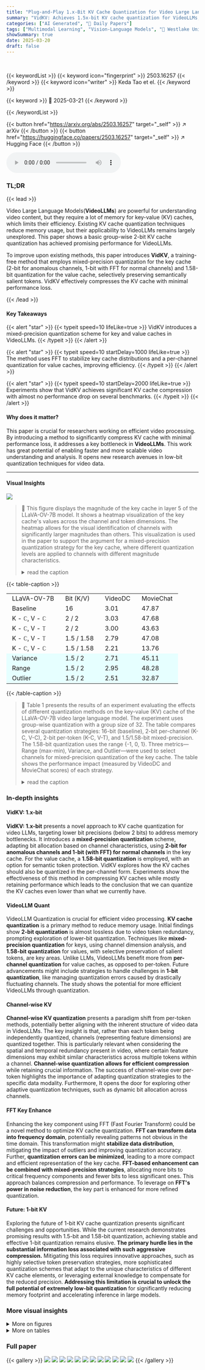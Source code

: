 ```yaml
---
title: "Plug-and-Play 1.x-Bit KV Cache Quantization for Video Large Language Models"
summary: "VidKV: Achieves 1.5x-bit KV cache quantization for VideoLLMs, maintaining performance without retraining."
categories: ["AI Generated", "🤗 Daily Papers"]
tags: ["Multimodal Learning", "Vision-Language Models", "🏢 Westlake University",]
showSummary: true
date: 2025-03-20
draft: false
---
```


<br>

{{< keywordList >}}
{{< keyword icon="fingerprint" >}} 2503.16257 {{< /keyword >}}
{{< keyword icon="writer" >}} Keda Tao et el. {{< /keyword >}}
 
{{< keyword >}} 🤗 2025-03-21 {{< /keyword >}}
 
{{< /keywordList >}}

{{< button href="https://arxiv.org/abs/2503.16257" target="_self" >}}
↗ arXiv
{{< /button >}}
{{< button href="https://huggingface.co/papers/2503.16257" target="_self" >}}
↗ Hugging Face
{{< /button >}}



<audio controls>
    <source src="https://ai-paper-reviewer.com/2503.16257/podcast.wav" type="audio/wav">
    Your browser does not support the audio element.
</audio>


### TL;DR


{{< lead >}}

Video Large Language Models(**VideoLLMs**) are powerful for understanding video content, but they require a lot of memory for key-value (KV) caches, which limits their efficiency. Existing KV cache quantization techniques reduce memory usage, but their applicability to VideoLLMs remains largely unexplored. This paper shows a basic group-wise 2-bit KV cache quantization has achieved promising performance for VideoLLMs.



To improve upon existing methods, this paper introduces **VidKV**, a training-free method that employs mixed-precision quantization for the key cache (2-bit for anomalous channels, 1-bit with FFT for normal channels) and 1.58-bit quantization for the value cache, selectively preserving semantically salient tokens. VidKV effectively compresses the KV cache with minimal performance loss.

{{< /lead >}}


#### Key Takeaways

{{< alert "star" >}}
{{< typeit speed=10 lifeLike=true >}} VidKV introduces a mixed-precision quantization scheme for key and value caches in VideoLLMs. {{< /typeit >}}
{{< /alert >}}

{{< alert "star" >}}
{{< typeit speed=10 startDelay=1000 lifeLike=true >}} The method uses FFT to stabilize key cache distributions and a per-channel quantization for value caches, improving efficiency. {{< /typeit >}}
{{< /alert >}}

{{< alert "star" >}}
{{< typeit speed=10 startDelay=2000 lifeLike=true >}} Experiments show that VidKV achieves significant KV cache compression with almost no performance drop on several benchmarks. {{< /typeit >}}
{{< /alert >}}

#### Why does it matter?
This paper is crucial for researchers working on efficient video processing. By introducing a method to significantly compress KV cache with minimal performance loss, it addresses a key bottleneck in **VideoLLMs**. This work has great potential of enabling faster and more scalable video understanding and analysis. It opens new research avenues in low-bit quantization techniques for video data.

------
#### Visual Insights



![](https://arxiv.org/html/2503.16257/x1.png)

> 🔼 This figure displays the magnitude of the key cache in layer 5 of the LLaVA-OV-7B model.  It shows a heatmap visualization of the key cache's values across the channel and token dimensions.  The heatmap allows for the visual identification of channels with significantly larger magnitudes than others. This visualization is used in the paper to support the argument for a mixed-precision quantization strategy for the key cache, where different quantization levels are applied to channels with different magnitude characteristics.
> <details>
> <summary>read the caption</summary>
> (a) Layer 5 Key
> </details>





{{< table-caption >}}
<table class="ltx_tabular ltx_align_middle" id="S3.T1.8.8">
<tr class="ltx_tr" id="S3.T1.8.8.9">
<td class="ltx_td ltx_align_left ltx_border_tt" id="S3.T1.8.8.9.1" style="padding-left:11.0pt;padding-right:11.0pt;"><span class="ltx_text ltx_font_bold" id="S3.T1.8.8.9.1.1">LLaVA-OV-7B</span></td>
<td class="ltx_td ltx_align_center ltx_border_tt" id="S3.T1.8.8.9.2" style="padding-left:11.0pt;padding-right:11.0pt;"><span class="ltx_text ltx_font_bold" id="S3.T1.8.8.9.2.1">Bit (K/V)</span></td>
<td class="ltx_td ltx_align_center ltx_border_tt" id="S3.T1.8.8.9.3" style="padding-left:11.0pt;padding-right:11.0pt;"><span class="ltx_text ltx_font_bold" id="S3.T1.8.8.9.3.1">VideoDC</span></td>
<td class="ltx_td ltx_align_center ltx_border_tt" id="S3.T1.8.8.9.4" style="padding-left:11.0pt;padding-right:11.0pt;"><span class="ltx_text ltx_font_bold" id="S3.T1.8.8.9.4.1">MovieChat</span></td>
</tr>
<tr class="ltx_tr" id="S3.T1.8.8.10">
<td class="ltx_td ltx_align_left ltx_border_t" id="S3.T1.8.8.10.1" style="padding-left:11.0pt;padding-right:11.0pt;">Baseline</td>
<td class="ltx_td ltx_align_center ltx_border_t" id="S3.T1.8.8.10.2" style="padding-left:11.0pt;padding-right:11.0pt;">16</td>
<td class="ltx_td ltx_align_center ltx_border_t" id="S3.T1.8.8.10.3" style="padding-left:11.0pt;padding-right:11.0pt;">3.01</td>
<td class="ltx_td ltx_align_center ltx_border_t" id="S3.T1.8.8.10.4" style="padding-left:11.0pt;padding-right:11.0pt;">47.87</td>
</tr>
<tr class="ltx_tr" id="S3.T1.2.2.2">
<td class="ltx_td ltx_align_left" id="S3.T1.2.2.2.2" style="padding-left:11.0pt;padding-right:11.0pt;">K - <math alttext="\mathbb{C}" class="ltx_Math" display="inline" id="S3.T1.1.1.1.1.m1.1"><semantics id="S3.T1.1.1.1.1.m1.1a"><mi id="S3.T1.1.1.1.1.m1.1.1" xref="S3.T1.1.1.1.1.m1.1.1.cmml">ℂ</mi><annotation-xml encoding="MathML-Content" id="S3.T1.1.1.1.1.m1.1b"><ci id="S3.T1.1.1.1.1.m1.1.1.cmml" xref="S3.T1.1.1.1.1.m1.1.1">ℂ</ci></annotation-xml><annotation encoding="application/x-tex" id="S3.T1.1.1.1.1.m1.1c">\mathbb{C}</annotation><annotation encoding="application/x-llamapun" id="S3.T1.1.1.1.1.m1.1d">blackboard_C</annotation></semantics></math>, V - <math alttext="\mathbb{C}" class="ltx_Math" display="inline" id="S3.T1.2.2.2.2.m2.1"><semantics id="S3.T1.2.2.2.2.m2.1a"><mi id="S3.T1.2.2.2.2.m2.1.1" xref="S3.T1.2.2.2.2.m2.1.1.cmml">ℂ</mi><annotation-xml encoding="MathML-Content" id="S3.T1.2.2.2.2.m2.1b"><ci id="S3.T1.2.2.2.2.m2.1.1.cmml" xref="S3.T1.2.2.2.2.m2.1.1">ℂ</ci></annotation-xml><annotation encoding="application/x-tex" id="S3.T1.2.2.2.2.m2.1c">\mathbb{C}</annotation><annotation encoding="application/x-llamapun" id="S3.T1.2.2.2.2.m2.1d">blackboard_C</annotation></semantics></math>
</td>
<td class="ltx_td ltx_align_center" id="S3.T1.2.2.2.3" style="padding-left:11.0pt;padding-right:11.0pt;">2 / 2</td>
<td class="ltx_td ltx_align_center" id="S3.T1.2.2.2.4" style="padding-left:11.0pt;padding-right:11.0pt;"><span class="ltx_text ltx_font_bold" id="S3.T1.2.2.2.4.1">3.03</span></td>
<td class="ltx_td ltx_align_center" id="S3.T1.2.2.2.5" style="padding-left:11.0pt;padding-right:11.0pt;"><span class="ltx_text ltx_font_bold" id="S3.T1.2.2.2.5.1">47.68</span></td>
</tr>
<tr class="ltx_tr" id="S3.T1.4.4.4">
<td class="ltx_td ltx_align_left" id="S3.T1.4.4.4.2" style="padding-left:11.0pt;padding-right:11.0pt;">K - <math alttext="\mathbb{C}" class="ltx_Math" display="inline" id="S3.T1.3.3.3.1.m1.1"><semantics id="S3.T1.3.3.3.1.m1.1a"><mi id="S3.T1.3.3.3.1.m1.1.1" xref="S3.T1.3.3.3.1.m1.1.1.cmml">ℂ</mi><annotation-xml encoding="MathML-Content" id="S3.T1.3.3.3.1.m1.1b"><ci id="S3.T1.3.3.3.1.m1.1.1.cmml" xref="S3.T1.3.3.3.1.m1.1.1">ℂ</ci></annotation-xml><annotation encoding="application/x-tex" id="S3.T1.3.3.3.1.m1.1c">\mathbb{C}</annotation><annotation encoding="application/x-llamapun" id="S3.T1.3.3.3.1.m1.1d">blackboard_C</annotation></semantics></math>, V - <math alttext="\mathbb{T}" class="ltx_Math" display="inline" id="S3.T1.4.4.4.2.m2.1"><semantics id="S3.T1.4.4.4.2.m2.1a"><mi id="S3.T1.4.4.4.2.m2.1.1" xref="S3.T1.4.4.4.2.m2.1.1.cmml">𝕋</mi><annotation-xml encoding="MathML-Content" id="S3.T1.4.4.4.2.m2.1b"><ci id="S3.T1.4.4.4.2.m2.1.1.cmml" xref="S3.T1.4.4.4.2.m2.1.1">𝕋</ci></annotation-xml><annotation encoding="application/x-tex" id="S3.T1.4.4.4.2.m2.1c">\mathbb{T}</annotation><annotation encoding="application/x-llamapun" id="S3.T1.4.4.4.2.m2.1d">blackboard_T</annotation></semantics></math>
</td>
<td class="ltx_td ltx_align_center" id="S3.T1.4.4.4.3" style="padding-left:11.0pt;padding-right:11.0pt;">2 / 2</td>
<td class="ltx_td ltx_align_center" id="S3.T1.4.4.4.4" style="padding-left:11.0pt;padding-right:11.0pt;">3.00</td>
<td class="ltx_td ltx_align_center" id="S3.T1.4.4.4.5" style="padding-left:11.0pt;padding-right:11.0pt;">43.63</td>
</tr>
<tr class="ltx_tr" id="S3.T1.6.6.6">
<td class="ltx_td ltx_align_left ltx_border_t" id="S3.T1.6.6.6.2" style="padding-left:11.0pt;padding-right:11.0pt;">K - <math alttext="\mathbb{C}" class="ltx_Math" display="inline" id="S3.T1.5.5.5.1.m1.1"><semantics id="S3.T1.5.5.5.1.m1.1a"><mi id="S3.T1.5.5.5.1.m1.1.1" xref="S3.T1.5.5.5.1.m1.1.1.cmml">ℂ</mi><annotation-xml encoding="MathML-Content" id="S3.T1.5.5.5.1.m1.1b"><ci id="S3.T1.5.5.5.1.m1.1.1.cmml" xref="S3.T1.5.5.5.1.m1.1.1">ℂ</ci></annotation-xml><annotation encoding="application/x-tex" id="S3.T1.5.5.5.1.m1.1c">\mathbb{C}</annotation><annotation encoding="application/x-llamapun" id="S3.T1.5.5.5.1.m1.1d">blackboard_C</annotation></semantics></math>, V - <math alttext="\mathbb{T}" class="ltx_Math" display="inline" id="S3.T1.6.6.6.2.m2.1"><semantics id="S3.T1.6.6.6.2.m2.1a"><mi id="S3.T1.6.6.6.2.m2.1.1" xref="S3.T1.6.6.6.2.m2.1.1.cmml">𝕋</mi><annotation-xml encoding="MathML-Content" id="S3.T1.6.6.6.2.m2.1b"><ci id="S3.T1.6.6.6.2.m2.1.1.cmml" xref="S3.T1.6.6.6.2.m2.1.1">𝕋</ci></annotation-xml><annotation encoding="application/x-tex" id="S3.T1.6.6.6.2.m2.1c">\mathbb{T}</annotation><annotation encoding="application/x-llamapun" id="S3.T1.6.6.6.2.m2.1d">blackboard_T</annotation></semantics></math>
</td>
<td class="ltx_td ltx_align_center ltx_border_t" id="S3.T1.6.6.6.3" style="padding-left:11.0pt;padding-right:11.0pt;">1.5 / 1.58</td>
<td class="ltx_td ltx_align_center ltx_border_t" id="S3.T1.6.6.6.4" style="padding-left:11.0pt;padding-right:11.0pt;"><span class="ltx_text ltx_font_bold" id="S3.T1.6.6.6.4.1">2.79</span></td>
<td class="ltx_td ltx_align_center ltx_border_t" id="S3.T1.6.6.6.5" style="padding-left:11.0pt;padding-right:11.0pt;"><span class="ltx_text ltx_font_bold" id="S3.T1.6.6.6.5.1">47.08</span></td>
</tr>
<tr class="ltx_tr" id="S3.T1.8.8.8">
<td class="ltx_td ltx_align_left" id="S3.T1.8.8.8.2" style="padding-left:11.0pt;padding-right:11.0pt;">K - <math alttext="\mathbb{C}" class="ltx_Math" display="inline" id="S3.T1.7.7.7.1.m1.1"><semantics id="S3.T1.7.7.7.1.m1.1a"><mi id="S3.T1.7.7.7.1.m1.1.1" xref="S3.T1.7.7.7.1.m1.1.1.cmml">ℂ</mi><annotation-xml encoding="MathML-Content" id="S3.T1.7.7.7.1.m1.1b"><ci id="S3.T1.7.7.7.1.m1.1.1.cmml" xref="S3.T1.7.7.7.1.m1.1.1">ℂ</ci></annotation-xml><annotation encoding="application/x-tex" id="S3.T1.7.7.7.1.m1.1c">\mathbb{C}</annotation><annotation encoding="application/x-llamapun" id="S3.T1.7.7.7.1.m1.1d">blackboard_C</annotation></semantics></math>, V - <math alttext="\mathbb{C}" class="ltx_Math" display="inline" id="S3.T1.8.8.8.2.m2.1"><semantics id="S3.T1.8.8.8.2.m2.1a"><mi id="S3.T1.8.8.8.2.m2.1.1" xref="S3.T1.8.8.8.2.m2.1.1.cmml">ℂ</mi><annotation-xml encoding="MathML-Content" id="S3.T1.8.8.8.2.m2.1b"><ci id="S3.T1.8.8.8.2.m2.1.1.cmml" xref="S3.T1.8.8.8.2.m2.1.1">ℂ</ci></annotation-xml><annotation encoding="application/x-tex" id="S3.T1.8.8.8.2.m2.1c">\mathbb{C}</annotation><annotation encoding="application/x-llamapun" id="S3.T1.8.8.8.2.m2.1d">blackboard_C</annotation></semantics></math>
</td>
<td class="ltx_td ltx_align_center" id="S3.T1.8.8.8.3" style="padding-left:11.0pt;padding-right:11.0pt;">1.5 / 1.58</td>
<td class="ltx_td ltx_align_center" id="S3.T1.8.8.8.4" style="padding-left:11.0pt;padding-right:11.0pt;">2.21</td>
<td class="ltx_td ltx_align_center" id="S3.T1.8.8.8.5" style="padding-left:11.0pt;padding-right:11.0pt;">13.76</td>
</tr>
<tr class="ltx_tr" id="S3.T1.8.8.11" style="background-color:#E6FFFF;">
<td class="ltx_td ltx_align_left ltx_border_t" id="S3.T1.8.8.11.1" style="padding-left:11.0pt;padding-right:11.0pt;"><span class="ltx_text" id="S3.T1.8.8.11.1.1" style="background-color:#E6FFFF;">Variance</span></td>
<td class="ltx_td ltx_align_center ltx_border_t" id="S3.T1.8.8.11.2" style="padding-left:11.0pt;padding-right:11.0pt;"><span class="ltx_text" id="S3.T1.8.8.11.2.1" style="background-color:#E6FFFF;">1.5 / 2</span></td>
<td class="ltx_td ltx_align_center ltx_border_t" id="S3.T1.8.8.11.3" style="padding-left:11.0pt;padding-right:11.0pt;"><span class="ltx_text" id="S3.T1.8.8.11.3.1" style="background-color:#E6FFFF;">2.71</span></td>
<td class="ltx_td ltx_align_center ltx_border_t" id="S3.T1.8.8.11.4" style="padding-left:11.0pt;padding-right:11.0pt;"><span class="ltx_text" id="S3.T1.8.8.11.4.1" style="background-color:#E6FFFF;">45.11</span></td>
</tr>
<tr class="ltx_tr" id="S3.T1.8.8.12" style="background-color:#E6FFFF;">
<td class="ltx_td ltx_align_left" id="S3.T1.8.8.12.1" style="padding-left:11.0pt;padding-right:11.0pt;"><span class="ltx_text" id="S3.T1.8.8.12.1.1" style="background-color:#E6FFFF;">Range</span></td>
<td class="ltx_td ltx_align_center" id="S3.T1.8.8.12.2" style="padding-left:11.0pt;padding-right:11.0pt;"><span class="ltx_text" id="S3.T1.8.8.12.2.1" style="background-color:#E6FFFF;">1.5 / 2</span></td>
<td class="ltx_td ltx_align_center" id="S3.T1.8.8.12.3" style="padding-left:11.0pt;padding-right:11.0pt;"><span class="ltx_text ltx_font_bold" id="S3.T1.8.8.12.3.1" style="background-color:#E6FFFF;">2.95</span></td>
<td class="ltx_td ltx_align_center" id="S3.T1.8.8.12.4" style="padding-left:11.0pt;padding-right:11.0pt;"><span class="ltx_text ltx_font_bold" id="S3.T1.8.8.12.4.1" style="background-color:#E6FFFF;">48.28</span></td>
</tr>
<tr class="ltx_tr" id="S3.T1.8.8.13" style="background-color:#E6FFFF;">
<td class="ltx_td ltx_align_left ltx_border_bb" id="S3.T1.8.8.13.1" style="padding-left:11.0pt;padding-right:11.0pt;"><span class="ltx_text" id="S3.T1.8.8.13.1.1" style="background-color:#E6FFFF;">Outlier</span></td>
<td class="ltx_td ltx_align_center ltx_border_bb" id="S3.T1.8.8.13.2" style="padding-left:11.0pt;padding-right:11.0pt;"><span class="ltx_text" id="S3.T1.8.8.13.2.1" style="background-color:#E6FFFF;">1.5 / 2</span></td>
<td class="ltx_td ltx_align_center ltx_border_bb" id="S3.T1.8.8.13.3" style="padding-left:11.0pt;padding-right:11.0pt;"><span class="ltx_text" id="S3.T1.8.8.13.3.1" style="background-color:#E6FFFF;">2.51</span></td>
<td class="ltx_td ltx_align_center ltx_border_bb" id="S3.T1.8.8.13.4" style="padding-left:11.0pt;padding-right:11.0pt;"><span class="ltx_text" id="S3.T1.8.8.13.4.1" style="background-color:#E6FFFF;">32.87</span></td>
</tr>
</table>{{< /table-caption >}}

> 🔼 Table 1 presents the results of an experiment evaluating the effects of different quantization methods on the key-value (KV) cache of the LLaVA-OV-7B video large language model.  The experiment uses group-wise quantization with a group size of 32.  The table compares several quantization strategies: 16-bit (baseline), 2-bit per-channel (K-C, V-C), 2-bit per-token (K-C, V-T), and 1.5/1.58-bit mixed-precision.  The 1.58-bit quantization uses the range {-1, 0, 1}.  Three metrics—Range (max-min), Variance, and Outlier—were used to select channels for mixed-precision quantization of the key cache.  The table shows the performance impact (measured by VideoDC and MovieChat scores) of each strategy.
> <details>
> <summary>read the caption</summary>
> Table 1: Results of simulated KV cache group-wise quantization under various configurations on LLaVA-OV-7B. The group size is fixed at 32. ℂℂ\mathbb{C}blackboard_C denotes per-channel quantization, while 𝕋𝕋\mathbb{T}blackboard_T represents per-token quantization. The quantization range for 1.58-bit quantization is {−1,0,1}101\{-1,0,1\}{ - 1 , 0 , 1 }. Range, Variance, and Outlier are the metrics employed for channel selection in the mixed-precision quantization of the key cache, where Range is defined as m⁢a⁢x−m⁢i⁢n𝑚𝑎𝑥𝑚𝑖𝑛max-minitalic_m italic_a italic_x - italic_m italic_i italic_n.
> </details>





### In-depth insights


#### VidKV: 1.x-bit
**VidKV: 1.x-bit** presents a novel approach to KV cache quantization for video LLMs, targeting lower bit precisions (below 2 bits) to address memory bottlenecks. It introduces a **mixed-precision quantization** scheme, adapting bit allocation based on channel characteristics, using **2-bit for anomalous channels and 1-bit (with FFT) for normal channels** in the key cache. For the value cache, a **1.58-bit quantization** is employed, with an option for semantic token protection. VidKV explores how the KV caches should also be quantized in the per-channel form. Experiments show the effectiveness of this method in compressing KV caches while mostly retaining performance which leads to the conclusion that we can quantize the KV caches even lower than what we currently have.

#### VideoLLM Quant
VideoLLM Quantization is crucial for efficient video processing. **KV cache quantization** is a primary method to reduce memory usage. Initial findings show **2-bit quantization** is almost lossless due to video token redundancy, prompting exploration of lower-bit quantization. Techniques like **mixed-precision quantization** for keys, using channel dimension analysis, and **1.58-bit quantization** for values, with selective preservation of salient tokens, are key areas. Unlike LLMs, VideoLLMs benefit more from **per-channel quantization** for value caches, as opposed to per-token. Future advancements might include strategies to handle challenges in **1-bit quantization**, like managing quantization errors caused by drastically fluctuating channels. The study shows the potential for more efficient VideoLLMs through quantization.

#### Channel-wise KV
**Channel-wise KV quantization** presents a paradigm shift from per-token methods, potentially better aligning with the inherent structure of video data in VideoLLMs. The key insight is that, rather than each token being independently quantized, channels (representing feature dimensions) are quantized together. This is particularly relevant when considering the spatial and temporal redundancy present in video, where certain feature dimensions may exhibit similar characteristics across multiple tokens within a channel. **Channel-wise quantization allows for efficient compression** while retaining crucial information. The success of channel-wise over per-token highlights the importance of adapting quantization strategies to the specific data modality. Furthermore, It opens the door for exploring other adaptive quantization techniques, such as dynamic bit allocation across channels.

#### FFT Key Enhance
Enhancing the key component using FFT (Fast Fourier Transform) could be a novel method to optimize KV cache quantization. **FFT can transform data into frequency domain**, potentially revealing patterns not obvious in the time domain. This transformation might **stabilize data distribution**, mitigating the impact of outliers and improving quantization accuracy. Further, **quantization errors can be minimized**, leading to a more compact and efficient representation of the key cache. **FFT-based enhancement can be combined with mixed-precision strategies**, allocating more bits to critical frequency components and fewer bits to less significant ones. This approach balances compression and performance. To leverage on **FFT's power in noise reduction**, the key part is enhanced for more refined quantization.

#### Future: 1-bit KV
Exploring the future of 1-bit KV cache quantization presents significant challenges and opportunities. While the current research demonstrates promising results with 1.5-bit and 1.58-bit quantization, achieving stable and effective 1-bit quantization remains elusive. **The primary hurdle lies in the substantial information loss associated with such aggressive compression.** Mitigating this loss requires innovative approaches, such as highly selective token preservation strategies, more sophisticated quantization schemes that adapt to the unique characteristics of different KV cache elements, or leveraging external knowledge to compensate for the reduced precision. **Addressing this limitation is crucial to unlock the full potential of extremely low-bit quantization** for significantly reducing memory footprint and accelerating inference in large models.


### More visual insights

<details>
<summary>More on figures
</summary>


![](https://arxiv.org/html/2503.16257/x2.png)

> 🔼 This figure displays the magnitude of the value cache in layer 5 of the LLaVA-OV-7B model.  It shows the distribution of values across both the channel and token dimensions.  The heatmap visualization allows one to understand the variation in magnitude of the values across different channels and tokens, highlighting potential areas of redundancy or sparsity that could be leveraged for quantization.
> <details>
> <summary>read the caption</summary>
> (b) Layer 5 Value
> </details>



![](https://arxiv.org/html/2503.16257/x3.png)

> 🔼 This figure displays the magnitude of the key cache in layer 24 of the Qwen2.5-VL-7B model.  It is a 3D heatmap showing the channel dimension on the x-axis, the token dimension on the y-axis, and the magnitude of the key values on the z-axis.  The heatmap visualizes the distribution of values within the key cache, highlighting variations across channels and tokens.  This visualization helps to understand the distribution characteristics of the key cache, which is crucial for designing effective quantization strategies.
> <details>
> <summary>read the caption</summary>
> (c) Layer 24 Key
> </details>



![](https://arxiv.org/html/2503.16257/x4.png)

> 🔼 The figure displays a 3D heatmap visualizing the magnitude of the value cache in layer 24 of a video large language model (VideoLLM). The heatmap shows the magnitude of values across different channels (vertical axis) and tokens (horizontal axis).  The color intensity represents the magnitude, with warmer colors indicating larger magnitudes. This visualization helps to understand the distribution of values within the KV cache, which is crucial for effective quantization and compression techniques. The specific model shown could be LLaVA-OV-7B or Qwen2.5-VL-7B, depending on which sub-figure is referenced in the paper.
> <details>
> <summary>read the caption</summary>
> (d) Layer 24 Value
> </details>



![](https://arxiv.org/html/2503.16257/x5.png)

> 🔼 This figure displays the magnitude of the value cache in layer 5 of the Qwen2.5-VL-7B model. The heatmap shows the distribution of values across channels and tokens, visualizing the variability and potential for quantization.  Each channel is represented by a line on the y-axis and each token is along the x-axis. The color scale indicates the magnitude of the values, with warmer colors representing larger magnitudes and cooler colors representing smaller magnitudes.
> <details>
> <summary>read the caption</summary>
> (f) Layer 5 Value
> </details>



![](https://arxiv.org/html/2503.16257/x6.png)

> 🔼 This figure displays the magnitude of the key cache in layer 22 of the Qwen2.5-VL-7B model.  The heatmap shows the values across the channel dimension (y-axis) and token dimension (x-axis). The color intensity represents the magnitude, with warmer colors (red) indicating larger magnitudes and cooler colors (blue) indicating smaller magnitudes. This visualization helps to understand the distribution of values within the key cache, which is important for designing effective quantization strategies.
> <details>
> <summary>read the caption</summary>
> (g) Layer 22 Key
> </details>



![](https://arxiv.org/html/2503.16257/x7.png)

> 🔼 This figure displays the magnitude of the value cache in layer 22 of the Qwen2.5-VL-7B model. It shows the distribution of values across channels and tokens. The visualization helps to understand the distribution characteristics of the value cache, especially in terms of magnitude variations, which are crucial for designing effective quantization strategies. High magnitude variations across channels may indicate a greater challenge for quantization methods. This figure is part of the analysis of KV cache distributions in video LLMs, which informs the proposed mixed-precision quantization scheme in the VidKV method.
> <details>
> <summary>read the caption</summary>
> (h) Layer 22 Value
> </details>



![](https://arxiv.org/html/2503.16257/x8.png)

> 🔼 Figure 1 visualizes the distribution patterns of key-value (KV) cache data within the LLaVA-OV-7B and Qwen2.5-VL-7B video large language models (VideoLLMs).  The heatmaps illustrate the magnitude of values across both the channel and token dimensions for different layers and heads within each model.  Specifically, the visualization reveals that certain channels in the key cache exhibit exceptionally high magnitudes, presenting a challenge for quantization.  Other channels display irregular variations across the channel dimension, adding further complexity to the quantization process. Conversely, the value cache demonstrates variations primarily in the range of values across channels.  This observation of different distribution patterns in the key and value caches informs the design choices within the VidKV quantization method.
> <details>
> <summary>read the caption</summary>
> Figure 1: Magnitude of KV cache for LLaVA-OV-7B and Qwen2.5-VL-7B. (1) In the key cache, certain channels exhibit significantly large magnitudes, while others display abnormal variations across the channel dimension, making them challenging to quantize. (2) In the value cache, channels exhibit variations in range.
> </details>



![](https://arxiv.org/html/2503.16257/x9.png)

> 🔼 This figure displays the magnitude of the key cache in layer 5 of the Qwen2.5-VL-7B model.  The heatmap shows the values across the channel dimension (y-axis) and token dimension (x-axis).  Different colors represent different magnitudes of the values, with warmer colors (red) representing higher magnitudes and cooler colors (blue) representing lower magnitudes. The visualization helps in understanding the distribution of values within the key cache, which is important for designing efficient quantization strategies.  The visualization highlights which channels are more challenging to quantize due to their larger values or higher variability across tokens.
> <details>
> <summary>read the caption</summary>
> (e) Layer 5 Key
> </details>



![](https://arxiv.org/html/2503.16257/x12.png)

> 🔼 This figure illustrates the VidKV method, a 1.x-bit mixed-precision quantization technique for key-value (KV) caches in video large language models (VideoLLMs). VidKV uses a mixed-precision approach: 1.x-bit for the key cache and 1.58-bit for the value cache.  Importantly, for the key cache, mixed-precision quantization is applied along the channel dimension, while for the value cache, it is applied along the token dimension.  To improve performance, VidKV incorporates important token selection in the value cache, protecting crucial visual tokens from aggressive quantization by using higher bit precision. This approach contrasts with previous methods like KIVI [25], which quantized KV caches in a per-token fashion.
> <details>
> <summary>read the caption</summary>
> Figure 2: Overview of our proposed method VidKV. We implement 1.x-bit mixed-precision quantization for the key cache and 1.58-bit quantization for the value cache. In addition, as shown in the figure, to balance precision and model performance, we protect important visual tokens in the value cache. It is noteworthy that we perform mixed-precision quantization on the key cache along the channel dimension, whereas on the value cache, we apply mixed-precision quantization along the token dimension. All key-value caches are quantized in a per-channel fashion, different from prior KV cache quantization methods for LLMs such as KIVI [25].
> </details>



![](https://arxiv.org/html/2503.16257/extracted/6296208/ICCV2025-Author-Kit/figures/line_plot.png)

> 🔼 Figure 3 illustrates the impact of Fast Fourier Transform (FFT) on the distribution of elements within the key cache of a video large language model.  The left panel shows the distribution in the time domain, demonstrating sharp fluctuations and significant variations across channels. These variations make it challenging to effectively quantize the data using lower bit representations. In contrast, the right panel shows the distribution after applying FFT, which transforms the data into the frequency domain.  The resulting distribution is significantly smoother, exhibiting less variability.  This smoother frequency-domain representation leads to a reduction in quantization error when using techniques like low-bit quantization.  The FFT-based approach enhances quantization accuracy by mitigating the impact of outliers and improving the stability of the elements across the channels.
> <details>
> <summary>read the caption</summary>
> Figure 3: Analysis of the normal channel in the key cache and its distribution following FFT transformation reveals that the frequency-domain distribution is smoother after using FFT transformation, resulting in reduced quantization error.
> </details>



</details>




<details>
<summary>More on tables
</summary>


{{< table-caption >}}
<table class="ltx_tabular ltx_centering ltx_align_middle" id="S4.F3.2">
<tr class="ltx_tr" id="S4.F3.2.2">
<td class="ltx_td ltx_align_center" id="S4.F3.2.2.2">
<span class="ltx_text" id="S4.F3.2.2.2.3" style="font-size:70%;">
</span><span class="ltx_text" id="S4.F3.2.2.2.4" style="font-size:70%;position:relative; bottom:0.0pt;">
<span class="ltx_inline-block ltx_transformed_outer" id="S4.F3.2.2.2.4.1" style="width:2.3pt;height:0pt;vertical-align:-0.0pt;"><span class="ltx_transformed_inner" style="transform:translate(0.0pt,0.0pt) scale(1,1) ;">
<span class="ltx_p" id="S4.F3.2.2.2.4.1.1"><span class="ltx_text" id="S4.F3.2.2.2.4.1.1.1"></span></span>
</span></span></span><span class="ltx_text" id="S4.F3.2.2.2.5" style="font-size:70%;">
</span><span class="ltx_text" id="S4.F3.2.2.2.2" style="font-size:70%;position:relative; bottom:-251.1pt;">
<span class="ltx_inline-block ltx_transformed_outer" id="S4.F3.2.2.2.2.2.2.2" style="width:461.8pt;height:251.1pt;vertical-align:-0.0pt;"><span class="ltx_transformed_inner" style="transform:translate(0.0pt,0.0pt) scale(1,1) ;">
<span class="ltx_p" id="S4.F3.2.2.2.2.2.2.2.2"><span class="ltx_text" id="S4.F3.2.2.2.2.2.2.2.2.2">
<span class="ltx_tabular ltx_align_middle" id="S4.F3.2.2.2.2.2.2.2.2.2.2">
<span class="ltx_tr" id="S4.F3.2.2.2.2.2.2.2.2.2.2.2">
<span class="ltx_td ltx_align_center" id="S4.F3.1.1.1.1.1.1.1.1.1.1.1.1"><img alt="Refer to caption" class="ltx_graphics ltx_img_square" height="437" id="S4.F3.1.1.1.1.1.1.1.1.1.1.1.1.g1" src="x10.png" width="407"/></span>
<span class="ltx_td ltx_align_center" id="S4.F3.2.2.2.2.2.2.2.2.2.2.2.2"><img alt="Refer to caption" class="ltx_graphics ltx_img_square" height="437" id="S4.F3.2.2.2.2.2.2.2.2.2.2.2.2.g1" src="x11.png" width="407"/></span>
<span class="ltx_td" id="S4.F3.2.2.2.2.2.2.2.2.2.2.2.3"></span></span>
<span class="ltx_tr" id="S4.F3.2.2.2.2.2.2.2.2.2.2.3">
<span class="ltx_td ltx_align_center" id="S4.F3.2.2.2.2.2.2.2.2.2.2.3.1">
<span class="ltx_text ltx_font_bold" id="S4.F3.2.2.2.2.2.2.2.2.2.2.3.1.1">Quantization Error 2.39</span></span>
<span class="ltx_td ltx_align_center" id="S4.F3.2.2.2.2.2.2.2.2.2.2.3.2"><span class="ltx_text ltx_font_bold" id="S4.F3.2.2.2.2.2.2.2.2.2.2.3.2.1">Quantization Error 1.14</span></span>
<span class="ltx_td" id="S4.F3.2.2.2.2.2.2.2.2.2.2.3.3"></span></span>
</span></span></span>
</span></span></span>
</td>
</tr>
</table>{{< /table-caption >}}
> 🔼 This table presents a comprehensive comparison of different quantization methods and bit depths applied to Key-Value (KV) caches in two video large language models: LLaVA-OV-7B and Qwen2.5-VL-7B.  The performance is evaluated across several benchmarks, including VideoDC, GPT Score, TempCompass, and VideoChat-GPT (with sub-tasks CI, DO, CU, TU, and CO representing Correctness of Information, Detail Orientation, Contextual Understanding, Temporal Understanding, and Consistency, respectively). The results show the impact of different quantization techniques (Baseline, KIVI, and VidKV) and bit depths (16-bit, 2-bit, 1.5-bit, 1.58-bit, 1.66-bit) on model performance.  Higher scores indicate better performance.  The 1.66-bit configuration signifies a mixed precision approach where 20% of the tokens are quantized to 2-bits, and 80% are quantized to 1.58-bits.
> <details>
> <summary>read the caption</summary>
> Table 2: Results of different methods and quantization settings. For all values, higher is better. The best result of each metric in each model is in bold, and the second best is underlined. VideoChat-GPT comprises five subtasks: CI stands for correctness of information, DO stands for detail orientation, CU stands for contextual understanding, TU stands for temporal understanding, and CO stands for consistency. 1.66-bit means 20% tokens for 2-bit and 80% tokens for 1.58-bit
> </details>

{{< table-caption >}}
<table class="ltx_tabular ltx_align_middle" id="S4.T2.11.11">
<tr class="ltx_tr" id="S4.T2.11.11.12">
<td class="ltx_td ltx_align_center ltx_border_r ltx_border_tt" id="S4.T2.11.11.12.1" rowspan="2" style="padding-left:8.0pt;padding-right:8.0pt;"><span class="ltx_text ltx_font_bold" id="S4.T2.11.11.12.1.1">Method</span></td>
<td class="ltx_td ltx_align_center ltx_border_r ltx_border_tt" colspan="2" id="S4.T2.11.11.12.2" style="padding-left:8.0pt;padding-right:8.0pt;"><span class="ltx_text ltx_font_bold" id="S4.T2.11.11.12.2.1">Settings</span></td>
<td class="ltx_td ltx_align_center ltx_border_tt" id="S4.T2.11.11.12.3" style="padding-left:8.0pt;padding-right:8.0pt;"><span class="ltx_text ltx_font_bold" id="S4.T2.11.11.12.3.1">VideoDC</span></td>
<td class="ltx_td ltx_align_center ltx_border_r ltx_border_tt" id="S4.T2.11.11.12.4" style="padding-left:8.0pt;padding-right:8.0pt;"><span class="ltx_text ltx_font_bold" id="S4.T2.11.11.12.4.1">TempCompass</span></td>
<td class="ltx_td ltx_align_center ltx_border_r ltx_border_tt" colspan="6" id="S4.T2.11.11.12.5" style="padding-left:8.0pt;padding-right:8.0pt;"><span class="ltx_text ltx_font_bold" id="S4.T2.11.11.12.5.1">VideoChat-GPT</span></td>
<td class="ltx_td ltx_align_center ltx_border_tt" colspan="2" id="S4.T2.11.11.12.6" style="padding-left:8.0pt;padding-right:8.0pt;"><span class="ltx_text ltx_font_bold" id="S4.T2.11.11.12.6.1">Moviechat</span></td>
<td class="ltx_td ltx_align_center ltx_border_tt" id="S4.T2.11.11.12.7" style="padding-left:8.0pt;padding-right:8.0pt;"><span class="ltx_text ltx_font_bold" id="S4.T2.11.11.12.7.1">WorldQA</span></td>
</tr>
<tr class="ltx_tr" id="S4.T2.11.11.13">
<td class="ltx_td ltx_align_center" id="S4.T2.11.11.13.1" style="padding-left:8.0pt;padding-right:8.0pt;"><span class="ltx_text ltx_font_bold" id="S4.T2.11.11.13.1.1">K-(Bit)</span></td>
<td class="ltx_td ltx_align_left ltx_border_r" id="S4.T2.11.11.13.2" style="padding-left:8.0pt;padding-right:8.0pt;"><span class="ltx_text ltx_font_bold" id="S4.T2.11.11.13.2.1">V-(Bit)</span></td>
<td class="ltx_td ltx_align_center ltx_border_t" id="S4.T2.11.11.13.3" style="padding-left:8.0pt;padding-right:8.0pt;"><span class="ltx_text ltx_font_bold" id="S4.T2.11.11.13.3.1">GPT Sco.</span></td>
<td class="ltx_td ltx_align_center ltx_border_r ltx_border_t" id="S4.T2.11.11.13.4" style="padding-left:8.0pt;padding-right:8.0pt;"><span class="ltx_text ltx_font_bold" id="S4.T2.11.11.13.4.1">Avg.</span></td>
<td class="ltx_td ltx_align_center ltx_border_t" id="S4.T2.11.11.13.5" style="padding-left:8.0pt;padding-right:8.0pt;"><span class="ltx_text ltx_font_bold" id="S4.T2.11.11.13.5.1">CI</span></td>
<td class="ltx_td ltx_align_center ltx_border_t" id="S4.T2.11.11.13.6" style="padding-left:8.0pt;padding-right:8.0pt;"><span class="ltx_text ltx_font_bold" id="S4.T2.11.11.13.6.1">DO</span></td>
<td class="ltx_td ltx_align_center ltx_border_t" id="S4.T2.11.11.13.7" style="padding-left:8.0pt;padding-right:8.0pt;"><span class="ltx_text ltx_font_bold" id="S4.T2.11.11.13.7.1">CU</span></td>
<td class="ltx_td ltx_align_center ltx_border_t" id="S4.T2.11.11.13.8" style="padding-left:8.0pt;padding-right:8.0pt;"><span class="ltx_text ltx_font_bold" id="S4.T2.11.11.13.8.1">TU</span></td>
<td class="ltx_td ltx_align_center ltx_border_t" id="S4.T2.11.11.13.9" style="padding-left:8.0pt;padding-right:8.0pt;"><span class="ltx_text ltx_font_bold" id="S4.T2.11.11.13.9.1">CO</span></td>
<td class="ltx_td ltx_align_center ltx_border_r ltx_border_t" id="S4.T2.11.11.13.10" style="padding-left:8.0pt;padding-right:8.0pt;"><span class="ltx_text ltx_font_bold" id="S4.T2.11.11.13.10.1">Avg.</span></td>
<td class="ltx_td ltx_align_center ltx_border_t" id="S4.T2.11.11.13.11" style="padding-left:8.0pt;padding-right:8.0pt;"><span class="ltx_text ltx_font_bold" id="S4.T2.11.11.13.11.1">GPT Score</span></td>
<td class="ltx_td ltx_align_center ltx_border_t" id="S4.T2.11.11.13.12" style="padding-left:8.0pt;padding-right:8.0pt;"><span class="ltx_text ltx_font_bold" id="S4.T2.11.11.13.12.1">Acc.</span></td>
<td class="ltx_td ltx_align_center ltx_border_t" id="S4.T2.11.11.13.13" style="padding-left:8.0pt;padding-right:8.0pt;"><span class="ltx_text ltx_font_bold" id="S4.T2.11.11.13.13.1">GPT Sco.</span></td>
</tr>
<tr class="ltx_tr" id="S4.T2.11.11.14">
<td class="ltx_td ltx_align_center ltx_border_t" colspan="14" id="S4.T2.11.11.14.1" style="padding-left:8.0pt;padding-right:8.0pt;">LLaVA-OV-7B</td>
</tr>
<tr class="ltx_tr" id="S4.T2.11.11.15" style="background-color:#E6E6E6;">
<td class="ltx_td ltx_align_center ltx_border_r ltx_border_t" id="S4.T2.11.11.15.1" style="padding-left:8.0pt;padding-right:8.0pt;"><span class="ltx_text" id="S4.T2.11.11.15.1.1" style="background-color:#E6E6E6;">Baseline</span></td>
<td class="ltx_td ltx_align_center ltx_border_r ltx_border_t" colspan="2" id="S4.T2.11.11.15.2" style="padding-left:8.0pt;padding-right:8.0pt;"><span class="ltx_text" id="S4.T2.11.11.15.2.1" style="background-color:#E6E6E6;">16-Bit</span></td>
<td class="ltx_td ltx_align_center ltx_border_t" id="S4.T2.11.11.15.3" style="padding-left:8.0pt;padding-right:8.0pt;"><span class="ltx_text" id="S4.T2.11.11.15.3.1" style="background-color:#E6E6E6;">3.01</span></td>
<td class="ltx_td ltx_align_center ltx_border_r ltx_border_t" id="S4.T2.11.11.15.4" style="padding-left:8.0pt;padding-right:8.0pt;"><span class="ltx_text" id="S4.T2.11.11.15.4.1" style="background-color:#E6E6E6;">49.05</span></td>
<td class="ltx_td ltx_align_center ltx_border_t" id="S4.T2.11.11.15.5" style="padding-left:8.0pt;padding-right:8.0pt;"><span class="ltx_text" id="S4.T2.11.11.15.5.1" style="background-color:#E6E6E6;">3.47</span></td>
<td class="ltx_td ltx_align_center ltx_border_t" id="S4.T2.11.11.15.6" style="padding-left:8.0pt;padding-right:8.0pt;"><span class="ltx_text" id="S4.T2.11.11.15.6.1" style="background-color:#E6E6E6;">2.97</span></td>
<td class="ltx_td ltx_align_center ltx_border_t" id="S4.T2.11.11.15.7" style="padding-left:8.0pt;padding-right:8.0pt;"><span class="ltx_text" id="S4.T2.11.11.15.7.1" style="background-color:#E6E6E6;">3.71</span></td>
<td class="ltx_td ltx_align_center ltx_border_t" id="S4.T2.11.11.15.8" style="padding-left:8.0pt;padding-right:8.0pt;"><span class="ltx_text" id="S4.T2.11.11.15.8.1" style="background-color:#E6E6E6;">2.74</span></td>
<td class="ltx_td ltx_align_center ltx_border_t" id="S4.T2.11.11.15.9" style="padding-left:8.0pt;padding-right:8.0pt;"><span class="ltx_text" id="S4.T2.11.11.15.9.1" style="background-color:#E6E6E6;">3.49</span></td>
<td class="ltx_td ltx_align_center ltx_border_r ltx_border_t" id="S4.T2.11.11.15.10" style="padding-left:8.0pt;padding-right:8.0pt;"><span class="ltx_text" id="S4.T2.11.11.15.10.1" style="background-color:#E6E6E6;">3.27</span></td>
<td class="ltx_td ltx_align_center ltx_border_t" id="S4.T2.11.11.15.11" style="padding-left:8.0pt;padding-right:8.0pt;"><span class="ltx_text" id="S4.T2.11.11.15.11.1" style="background-color:#E6E6E6;">3.09</span></td>
<td class="ltx_td ltx_align_center ltx_border_t" id="S4.T2.11.11.15.12" style="padding-left:8.0pt;padding-right:8.0pt;"><span class="ltx_text" id="S4.T2.11.11.15.12.1" style="background-color:#E6E6E6;">47.87</span></td>
<td class="ltx_td ltx_align_center ltx_border_t" id="S4.T2.11.11.15.13" style="padding-left:8.0pt;padding-right:8.0pt;"><span class="ltx_text" id="S4.T2.11.11.15.13.1" style="background-color:#E6E6E6;">0.328</span></td>
</tr>
<tr class="ltx_tr" id="S4.T2.2.2.2">
<td class="ltx_td ltx_align_center ltx_border_r ltx_border_t" id="S4.T2.2.2.2.3" style="padding-left:8.0pt;padding-right:8.0pt;">KIVI</td>
<td class="ltx_td ltx_align_center ltx_border_r ltx_border_t" colspan="2" id="S4.T2.2.2.2.2" style="padding-left:8.0pt;padding-right:8.0pt;">2-Bit (K-<math alttext="\mathbb{C}" class="ltx_Math" display="inline" id="S4.T2.1.1.1.1.m1.1"><semantics id="S4.T2.1.1.1.1.m1.1a"><mi id="S4.T2.1.1.1.1.m1.1.1" xref="S4.T2.1.1.1.1.m1.1.1.cmml">ℂ</mi><annotation-xml encoding="MathML-Content" id="S4.T2.1.1.1.1.m1.1b"><ci id="S4.T2.1.1.1.1.m1.1.1.cmml" xref="S4.T2.1.1.1.1.m1.1.1">ℂ</ci></annotation-xml><annotation encoding="application/x-tex" id="S4.T2.1.1.1.1.m1.1c">\mathbb{C}</annotation><annotation encoding="application/x-llamapun" id="S4.T2.1.1.1.1.m1.1d">blackboard_C</annotation></semantics></math> V-<math alttext="\mathbb{T}" class="ltx_Math" display="inline" id="S4.T2.2.2.2.2.m2.1"><semantics id="S4.T2.2.2.2.2.m2.1a"><mi id="S4.T2.2.2.2.2.m2.1.1" xref="S4.T2.2.2.2.2.m2.1.1.cmml">𝕋</mi><annotation-xml encoding="MathML-Content" id="S4.T2.2.2.2.2.m2.1b"><ci id="S4.T2.2.2.2.2.m2.1.1.cmml" xref="S4.T2.2.2.2.2.m2.1.1">𝕋</ci></annotation-xml><annotation encoding="application/x-tex" id="S4.T2.2.2.2.2.m2.1c">\mathbb{T}</annotation><annotation encoding="application/x-llamapun" id="S4.T2.2.2.2.2.m2.1d">blackboard_T</annotation></semantics></math>)</td>
<td class="ltx_td ltx_align_center ltx_border_t" id="S4.T2.2.2.2.4" style="padding-left:8.0pt;padding-right:8.0pt;"><span class="ltx_text ltx_framed ltx_framed_underline" id="S4.T2.2.2.2.4.1">3.00</span></td>
<td class="ltx_td ltx_align_center ltx_border_r ltx_border_t" id="S4.T2.2.2.2.5" style="padding-left:8.0pt;padding-right:8.0pt;">49.70</td>
<td class="ltx_td ltx_align_center ltx_border_t" id="S4.T2.2.2.2.6" style="padding-left:8.0pt;padding-right:8.0pt;"><span class="ltx_text ltx_framed ltx_framed_underline" id="S4.T2.2.2.2.6.1">3.48</span></td>
<td class="ltx_td ltx_align_center ltx_border_t" id="S4.T2.2.2.2.7" style="padding-left:8.0pt;padding-right:8.0pt;"><span class="ltx_text ltx_font_bold" id="S4.T2.2.2.2.7.1">2.95</span></td>
<td class="ltx_td ltx_align_center ltx_border_t" id="S4.T2.2.2.2.8" style="padding-left:8.0pt;padding-right:8.0pt;"><span class="ltx_text ltx_framed ltx_framed_underline" id="S4.T2.2.2.2.8.1">3.68</span></td>
<td class="ltx_td ltx_align_center ltx_border_t" id="S4.T2.2.2.2.9" style="padding-left:8.0pt;padding-right:8.0pt;"><span class="ltx_text ltx_font_bold" id="S4.T2.2.2.2.9.1">2.72</span></td>
<td class="ltx_td ltx_align_center ltx_border_t" id="S4.T2.2.2.2.10" style="padding-left:8.0pt;padding-right:8.0pt;">3.35</td>
<td class="ltx_td ltx_align_center ltx_border_r ltx_border_t" id="S4.T2.2.2.2.11" style="padding-left:8.0pt;padding-right:8.0pt;"><span class="ltx_text ltx_framed ltx_framed_underline" id="S4.T2.2.2.2.11.1">3.24</span></td>
<td class="ltx_td ltx_align_center ltx_border_t" id="S4.T2.2.2.2.12" style="padding-left:8.0pt;padding-right:8.0pt;">3.05</td>
<td class="ltx_td ltx_align_center ltx_border_t" id="S4.T2.2.2.2.13" style="padding-left:8.0pt;padding-right:8.0pt;">46.63</td>
<td class="ltx_td ltx_align_center ltx_border_t" id="S4.T2.2.2.2.14" style="padding-left:8.0pt;padding-right:8.0pt;"><span class="ltx_text ltx_framed ltx_framed_underline" id="S4.T2.2.2.2.14.1">0.326</span></td>
</tr>
<tr class="ltx_tr" id="S4.T2.4.4.4">
<td class="ltx_td ltx_align_center ltx_border_r" id="S4.T2.4.4.4.3" style="padding-left:8.0pt;padding-right:8.0pt;">VidKV</td>
<td class="ltx_td ltx_align_center ltx_border_r" colspan="2" id="S4.T2.4.4.4.2" style="padding-left:8.0pt;padding-right:8.0pt;">2-Bit (K-<math alttext="\mathbb{C}" class="ltx_Math" display="inline" id="S4.T2.3.3.3.1.m1.1"><semantics id="S4.T2.3.3.3.1.m1.1a"><mi id="S4.T2.3.3.3.1.m1.1.1" xref="S4.T2.3.3.3.1.m1.1.1.cmml">ℂ</mi><annotation-xml encoding="MathML-Content" id="S4.T2.3.3.3.1.m1.1b"><ci id="S4.T2.3.3.3.1.m1.1.1.cmml" xref="S4.T2.3.3.3.1.m1.1.1">ℂ</ci></annotation-xml><annotation encoding="application/x-tex" id="S4.T2.3.3.3.1.m1.1c">\mathbb{C}</annotation><annotation encoding="application/x-llamapun" id="S4.T2.3.3.3.1.m1.1d">blackboard_C</annotation></semantics></math> V-<math alttext="\mathbb{C}" class="ltx_Math" display="inline" id="S4.T2.4.4.4.2.m2.1"><semantics id="S4.T2.4.4.4.2.m2.1a"><mi id="S4.T2.4.4.4.2.m2.1.1" xref="S4.T2.4.4.4.2.m2.1.1.cmml">ℂ</mi><annotation-xml encoding="MathML-Content" id="S4.T2.4.4.4.2.m2.1b"><ci id="S4.T2.4.4.4.2.m2.1.1.cmml" xref="S4.T2.4.4.4.2.m2.1.1">ℂ</ci></annotation-xml><annotation encoding="application/x-tex" id="S4.T2.4.4.4.2.m2.1c">\mathbb{C}</annotation><annotation encoding="application/x-llamapun" id="S4.T2.4.4.4.2.m2.1d">blackboard_C</annotation></semantics></math>)</td>
<td class="ltx_td ltx_align_center" id="S4.T2.4.4.4.4" style="padding-left:8.0pt;padding-right:8.0pt;"><span class="ltx_text ltx_font_bold" id="S4.T2.4.4.4.4.1">3.03</span></td>
<td class="ltx_td ltx_align_center ltx_border_r" id="S4.T2.4.4.4.5" style="padding-left:8.0pt;padding-right:8.0pt;"><span class="ltx_text ltx_font_bold" id="S4.T2.4.4.4.5.1">50.69</span></td>
<td class="ltx_td ltx_align_center" id="S4.T2.4.4.4.6" style="padding-left:8.0pt;padding-right:8.0pt;"><span class="ltx_text ltx_framed ltx_framed_underline" id="S4.T2.4.4.4.6.1">3.48</span></td>
<td class="ltx_td ltx_align_center" id="S4.T2.4.4.4.7" style="padding-left:8.0pt;padding-right:8.0pt;"><span class="ltx_text ltx_font_bold" id="S4.T2.4.4.4.7.1">2.95</span></td>
<td class="ltx_td ltx_align_center" id="S4.T2.4.4.4.8" style="padding-left:8.0pt;padding-right:8.0pt;"><span class="ltx_text ltx_font_bold" id="S4.T2.4.4.4.8.1">3.69</span></td>
<td class="ltx_td ltx_align_center" id="S4.T2.4.4.4.9" style="padding-left:8.0pt;padding-right:8.0pt;"><span class="ltx_text ltx_font_bold" id="S4.T2.4.4.4.9.1">2.72</span></td>
<td class="ltx_td ltx_align_center" id="S4.T2.4.4.4.10" style="padding-left:8.0pt;padding-right:8.0pt;"><span class="ltx_text ltx_font_bold" id="S4.T2.4.4.4.10.1">3.55</span></td>
<td class="ltx_td ltx_align_center ltx_border_r" id="S4.T2.4.4.4.11" style="padding-left:8.0pt;padding-right:8.0pt;"><span class="ltx_text ltx_font_bold" id="S4.T2.4.4.4.11.1">3.27</span></td>
<td class="ltx_td ltx_align_center" id="S4.T2.4.4.4.12" style="padding-left:8.0pt;padding-right:8.0pt;">3.08</td>
<td class="ltx_td ltx_align_center" id="S4.T2.4.4.4.13" style="padding-left:8.0pt;padding-right:8.0pt;">47.68</td>
<td class="ltx_td ltx_align_center" id="S4.T2.4.4.4.14" style="padding-left:8.0pt;padding-right:8.0pt;"><span class="ltx_text ltx_font_bold" id="S4.T2.4.4.4.14.1">0.327</span></td>
</tr>
<tr class="ltx_tr" id="S4.T2.11.11.16">
<td class="ltx_td ltx_align_center ltx_border_r ltx_border_t" id="S4.T2.11.11.16.1" rowspan="3" style="padding-left:8.0pt;padding-right:8.0pt;"><span class="ltx_text" id="S4.T2.11.11.16.1.1">VidKV</span></td>
<td class="ltx_td ltx_align_center ltx_border_t" id="S4.T2.11.11.16.2" style="padding-left:8.0pt;padding-right:8.0pt;">1.50</td>
<td class="ltx_td ltx_align_center ltx_border_r ltx_border_t" id="S4.T2.11.11.16.3" style="padding-left:8.0pt;padding-right:8.0pt;">2.00</td>
<td class="ltx_td ltx_align_center ltx_border_t" id="S4.T2.11.11.16.4" style="padding-left:8.0pt;padding-right:8.0pt;">2.95</td>
<td class="ltx_td ltx_align_center ltx_border_r ltx_border_t" id="S4.T2.11.11.16.5" style="padding-left:8.0pt;padding-right:8.0pt;"><span class="ltx_text ltx_framed ltx_framed_underline" id="S4.T2.11.11.16.5.1">50.45</span></td>
<td class="ltx_td ltx_align_center ltx_border_t" id="S4.T2.11.11.16.6" style="padding-left:8.0pt;padding-right:8.0pt;"><span class="ltx_text ltx_font_bold" id="S4.T2.11.11.16.6.1">3.49</span></td>
<td class="ltx_td ltx_align_center ltx_border_t" id="S4.T2.11.11.16.7" style="padding-left:8.0pt;padding-right:8.0pt;"><span class="ltx_text ltx_framed ltx_framed_underline" id="S4.T2.11.11.16.7.1">2.94</span></td>
<td class="ltx_td ltx_align_center ltx_border_t" id="S4.T2.11.11.16.8" style="padding-left:8.0pt;padding-right:8.0pt;">3.63</td>
<td class="ltx_td ltx_align_center ltx_border_t" id="S4.T2.11.11.16.9" style="padding-left:8.0pt;padding-right:8.0pt;"><span class="ltx_text ltx_framed ltx_framed_underline" id="S4.T2.11.11.16.9.1">2.70</span></td>
<td class="ltx_td ltx_align_center ltx_border_t" id="S4.T2.11.11.16.10" style="padding-left:8.0pt;padding-right:8.0pt;"><span class="ltx_text ltx_framed ltx_framed_underline" id="S4.T2.11.11.16.10.1">3.38</span></td>
<td class="ltx_td ltx_align_center ltx_border_r ltx_border_t" id="S4.T2.11.11.16.11" style="padding-left:8.0pt;padding-right:8.0pt;">3.23</td>
<td class="ltx_td ltx_align_center ltx_border_t" id="S4.T2.11.11.16.12" style="padding-left:8.0pt;padding-right:8.0pt;"><span class="ltx_text ltx_font_bold" id="S4.T2.11.11.16.12.1">3.12</span></td>
<td class="ltx_td ltx_align_center ltx_border_t" id="S4.T2.11.11.16.13" style="padding-left:8.0pt;padding-right:8.0pt;"><span class="ltx_text ltx_font_bold" id="S4.T2.11.11.16.13.1">48.28</span></td>
<td class="ltx_td ltx_align_center ltx_border_t" id="S4.T2.11.11.16.14" style="padding-left:8.0pt;padding-right:8.0pt;">0.322</td>
</tr>
<tr class="ltx_tr" id="S4.T2.11.11.17">
<td class="ltx_td ltx_align_center" id="S4.T2.11.11.17.1" style="padding-left:8.0pt;padding-right:8.0pt;">1.50</td>
<td class="ltx_td ltx_align_center ltx_border_r" id="S4.T2.11.11.17.2" style="padding-left:8.0pt;padding-right:8.0pt;">1.58</td>
<td class="ltx_td ltx_align_center" id="S4.T2.11.11.17.3" style="padding-left:8.0pt;padding-right:8.0pt;">2.79</td>
<td class="ltx_td ltx_align_center ltx_border_r" id="S4.T2.11.11.17.4" style="padding-left:8.0pt;padding-right:8.0pt;">47.35</td>
<td class="ltx_td ltx_align_center" id="S4.T2.11.11.17.5" style="padding-left:8.0pt;padding-right:8.0pt;">3.32</td>
<td class="ltx_td ltx_align_center" id="S4.T2.11.11.17.6" style="padding-left:8.0pt;padding-right:8.0pt;">2.77</td>
<td class="ltx_td ltx_align_center" id="S4.T2.11.11.17.7" style="padding-left:8.0pt;padding-right:8.0pt;">3.57</td>
<td class="ltx_td ltx_align_center" id="S4.T2.11.11.17.8" style="padding-left:8.0pt;padding-right:8.0pt;">2.58</td>
<td class="ltx_td ltx_align_center" id="S4.T2.11.11.17.9" style="padding-left:8.0pt;padding-right:8.0pt;">3.10</td>
<td class="ltx_td ltx_align_center ltx_border_r" id="S4.T2.11.11.17.10" style="padding-left:8.0pt;padding-right:8.0pt;">3.06</td>
<td class="ltx_td ltx_align_center" id="S4.T2.11.11.17.11" style="padding-left:8.0pt;padding-right:8.0pt;"><span class="ltx_text ltx_framed ltx_framed_underline" id="S4.T2.11.11.17.11.1">3.11</span></td>
<td class="ltx_td ltx_align_center" id="S4.T2.11.11.17.12" style="padding-left:8.0pt;padding-right:8.0pt;">47.08</td>
<td class="ltx_td ltx_align_center" id="S4.T2.11.11.17.13" style="padding-left:8.0pt;padding-right:8.0pt;">0.313</td>
</tr>
<tr class="ltx_tr" id="S4.T2.11.11.18">
<td class="ltx_td ltx_align_center" id="S4.T2.11.11.18.1" style="padding-left:8.0pt;padding-right:8.0pt;">1.25</td>
<td class="ltx_td ltx_align_center ltx_border_r" id="S4.T2.11.11.18.2" style="padding-left:8.0pt;padding-right:8.0pt;">1.58</td>
<td class="ltx_td ltx_align_center" id="S4.T2.11.11.18.3" style="padding-left:8.0pt;padding-right:8.0pt;">2.53</td>
<td class="ltx_td ltx_align_center ltx_border_r" id="S4.T2.11.11.18.4" style="padding-left:8.0pt;padding-right:8.0pt;">45.21</td>
<td class="ltx_td ltx_align_center" id="S4.T2.11.11.18.5" style="padding-left:8.0pt;padding-right:8.0pt;">3.29</td>
<td class="ltx_td ltx_align_center" id="S4.T2.11.11.18.6" style="padding-left:8.0pt;padding-right:8.0pt;">2.66</td>
<td class="ltx_td ltx_align_center" id="S4.T2.11.11.18.7" style="padding-left:8.0pt;padding-right:8.0pt;">3.59</td>
<td class="ltx_td ltx_align_center" id="S4.T2.11.11.18.8" style="padding-left:8.0pt;padding-right:8.0pt;">2.47</td>
<td class="ltx_td ltx_align_center" id="S4.T2.11.11.18.9" style="padding-left:8.0pt;padding-right:8.0pt;">3.06</td>
<td class="ltx_td ltx_align_center ltx_border_r" id="S4.T2.11.11.18.10" style="padding-left:8.0pt;padding-right:8.0pt;">3.01</td>
<td class="ltx_td ltx_align_center" id="S4.T2.11.11.18.11" style="padding-left:8.0pt;padding-right:8.0pt;">3.06</td>
<td class="ltx_td ltx_align_center" id="S4.T2.11.11.18.12" style="padding-left:8.0pt;padding-right:8.0pt;">47.21</td>
<td class="ltx_td ltx_align_center" id="S4.T2.11.11.18.13" style="padding-left:8.0pt;padding-right:8.0pt;">0.309</td>
</tr>
<tr class="ltx_tr" id="S4.T2.5.5.5" style="background-color:#FFFFE6;">
<td class="ltx_td ltx_align_center ltx_border_r ltx_border_t" id="S4.T2.5.5.5.1" style="padding-left:8.0pt;padding-right:8.0pt;"><span class="ltx_text" id="S4.T2.5.5.5.1.1" style="background-color:#FFFFE6;">VidKV (<math alttext="p=0.2" class="ltx_Math" display="inline" id="S4.T2.5.5.5.1.1.m1.1"><semantics id="S4.T2.5.5.5.1.1.m1.1a"><mrow id="S4.T2.5.5.5.1.1.m1.1.1" xref="S4.T2.5.5.5.1.1.m1.1.1.cmml"><mi id="S4.T2.5.5.5.1.1.m1.1.1.2" mathbackground="#FFFFE6" xref="S4.T2.5.5.5.1.1.m1.1.1.2.cmml">p</mi><mo id="S4.T2.5.5.5.1.1.m1.1.1.1" mathbackground="#FFFFE6" xref="S4.T2.5.5.5.1.1.m1.1.1.1.cmml">=</mo><mn id="S4.T2.5.5.5.1.1.m1.1.1.3" mathbackground="#FFFFE6" xref="S4.T2.5.5.5.1.1.m1.1.1.3.cmml">0.2</mn></mrow><annotation-xml encoding="MathML-Content" id="S4.T2.5.5.5.1.1.m1.1b"><apply id="S4.T2.5.5.5.1.1.m1.1.1.cmml" xref="S4.T2.5.5.5.1.1.m1.1.1"><eq id="S4.T2.5.5.5.1.1.m1.1.1.1.cmml" xref="S4.T2.5.5.5.1.1.m1.1.1.1"></eq><ci id="S4.T2.5.5.5.1.1.m1.1.1.2.cmml" xref="S4.T2.5.5.5.1.1.m1.1.1.2">𝑝</ci><cn id="S4.T2.5.5.5.1.1.m1.1.1.3.cmml" type="float" xref="S4.T2.5.5.5.1.1.m1.1.1.3">0.2</cn></apply></annotation-xml><annotation encoding="application/x-tex" id="S4.T2.5.5.5.1.1.m1.1c">p=0.2</annotation><annotation encoding="application/x-llamapun" id="S4.T2.5.5.5.1.1.m1.1d">italic_p = 0.2</annotation></semantics></math>)</span></td>
<td class="ltx_td ltx_align_center ltx_border_t" id="S4.T2.5.5.5.2" style="padding-left:8.0pt;padding-right:8.0pt;"><span class="ltx_text" id="S4.T2.5.5.5.2.1" style="background-color:#FFFFE6;">1.50</span></td>
<td class="ltx_td ltx_align_center ltx_border_r ltx_border_t" id="S4.T2.5.5.5.3" style="padding-left:8.0pt;padding-right:8.0pt;"><span class="ltx_text" id="S4.T2.5.5.5.3.1" style="background-color:#FFFFE6;">1.66</span></td>
<td class="ltx_td ltx_align_center ltx_border_t" id="S4.T2.5.5.5.4" style="padding-left:8.0pt;padding-right:8.0pt;"><span class="ltx_text" id="S4.T2.5.5.5.4.1" style="background-color:#FFFFE6;">2.89</span></td>
<td class="ltx_td ltx_align_center ltx_border_r ltx_border_t" id="S4.T2.5.5.5.5" style="padding-left:8.0pt;padding-right:8.0pt;"><span class="ltx_text" id="S4.T2.5.5.5.5.1" style="background-color:#FFFFE6;">47.55</span></td>
<td class="ltx_td ltx_align_center ltx_border_t" id="S4.T2.5.5.5.6" style="padding-left:8.0pt;padding-right:8.0pt;"><span class="ltx_text" id="S4.T2.5.5.5.6.1" style="background-color:#FFFFE6;">3.35</span></td>
<td class="ltx_td ltx_align_center ltx_border_t" id="S4.T2.5.5.5.7" style="padding-left:8.0pt;padding-right:8.0pt;"><span class="ltx_text" id="S4.T2.5.5.5.7.1" style="background-color:#FFFFE6;">2.79</span></td>
<td class="ltx_td ltx_align_center ltx_border_t" id="S4.T2.5.5.5.8" style="padding-left:8.0pt;padding-right:8.0pt;"><span class="ltx_text" id="S4.T2.5.5.5.8.1" style="background-color:#FFFFE6;">3.60</span></td>
<td class="ltx_td ltx_align_center ltx_border_t" id="S4.T2.5.5.5.9" style="padding-left:8.0pt;padding-right:8.0pt;"><span class="ltx_text" id="S4.T2.5.5.5.9.1" style="background-color:#FFFFE6;">2.66</span></td>
<td class="ltx_td ltx_align_center ltx_border_t" id="S4.T2.5.5.5.10" style="padding-left:8.0pt;padding-right:8.0pt;"><span class="ltx_text" id="S4.T2.5.5.5.10.1" style="background-color:#FFFFE6;">3.11</span></td>
<td class="ltx_td ltx_align_center ltx_border_r ltx_border_t" id="S4.T2.5.5.5.11" style="padding-left:8.0pt;padding-right:8.0pt;"><span class="ltx_text" id="S4.T2.5.5.5.11.1" style="background-color:#FFFFE6;">3.10</span></td>
<td class="ltx_td ltx_align_center ltx_border_t" id="S4.T2.5.5.5.12" style="padding-left:8.0pt;padding-right:8.0pt;"><span class="ltx_text ltx_framed ltx_framed_underline" id="S4.T2.5.5.5.12.1" style="background-color:#FFFFE6;">3.11</span></td>
<td class="ltx_td ltx_align_center ltx_border_t" id="S4.T2.5.5.5.13" style="padding-left:8.0pt;padding-right:8.0pt;"><span class="ltx_text" id="S4.T2.5.5.5.13.1" style="background-color:#FFFFE6;">47.25</span></td>
<td class="ltx_td ltx_align_center ltx_border_t" id="S4.T2.5.5.5.14" style="padding-left:8.0pt;padding-right:8.0pt;"><span class="ltx_text" id="S4.T2.5.5.5.14.1" style="background-color:#FFFFE6;">0.319</span></td>
</tr>
<tr class="ltx_tr" id="S4.T2.6.6.6" style="background-color:#FFFFE6;">
<td class="ltx_td ltx_align_center ltx_border_r" id="S4.T2.6.6.6.1" style="padding-left:8.0pt;padding-right:8.0pt;"><span class="ltx_text" id="S4.T2.6.6.6.1.1" style="background-color:#FFFFE6;">VidKV (<math alttext="p=0.2" class="ltx_Math" display="inline" id="S4.T2.6.6.6.1.1.m1.1"><semantics id="S4.T2.6.6.6.1.1.m1.1a"><mrow id="S4.T2.6.6.6.1.1.m1.1.1" xref="S4.T2.6.6.6.1.1.m1.1.1.cmml"><mi id="S4.T2.6.6.6.1.1.m1.1.1.2" mathbackground="#FFFFE6" xref="S4.T2.6.6.6.1.1.m1.1.1.2.cmml">p</mi><mo id="S4.T2.6.6.6.1.1.m1.1.1.1" mathbackground="#FFFFE6" xref="S4.T2.6.6.6.1.1.m1.1.1.1.cmml">=</mo><mn id="S4.T2.6.6.6.1.1.m1.1.1.3" mathbackground="#FFFFE6" xref="S4.T2.6.6.6.1.1.m1.1.1.3.cmml">0.2</mn></mrow><annotation-xml encoding="MathML-Content" id="S4.T2.6.6.6.1.1.m1.1b"><apply id="S4.T2.6.6.6.1.1.m1.1.1.cmml" xref="S4.T2.6.6.6.1.1.m1.1.1"><eq id="S4.T2.6.6.6.1.1.m1.1.1.1.cmml" xref="S4.T2.6.6.6.1.1.m1.1.1.1"></eq><ci id="S4.T2.6.6.6.1.1.m1.1.1.2.cmml" xref="S4.T2.6.6.6.1.1.m1.1.1.2">𝑝</ci><cn id="S4.T2.6.6.6.1.1.m1.1.1.3.cmml" type="float" xref="S4.T2.6.6.6.1.1.m1.1.1.3">0.2</cn></apply></annotation-xml><annotation encoding="application/x-tex" id="S4.T2.6.6.6.1.1.m1.1c">p=0.2</annotation><annotation encoding="application/x-llamapun" id="S4.T2.6.6.6.1.1.m1.1d">italic_p = 0.2</annotation></semantics></math>)</span></td>
<td class="ltx_td ltx_align_center" id="S4.T2.6.6.6.2" style="padding-left:8.0pt;padding-right:8.0pt;"><span class="ltx_text" id="S4.T2.6.6.6.2.1" style="background-color:#FFFFE6;">1.75</span></td>
<td class="ltx_td ltx_align_center ltx_border_r" id="S4.T2.6.6.6.3" style="padding-left:8.0pt;padding-right:8.0pt;"><span class="ltx_text" id="S4.T2.6.6.6.3.1" style="background-color:#FFFFE6;">1.66</span></td>
<td class="ltx_td ltx_align_center" id="S4.T2.6.6.6.4" style="padding-left:8.0pt;padding-right:8.0pt;"><span class="ltx_text" id="S4.T2.6.6.6.4.1" style="background-color:#FFFFE6;">2.92</span></td>
<td class="ltx_td ltx_align_center ltx_border_r" id="S4.T2.6.6.6.5" style="padding-left:8.0pt;padding-right:8.0pt;"><span class="ltx_text" id="S4.T2.6.6.6.5.1" style="background-color:#FFFFE6;">48.25</span></td>
<td class="ltx_td ltx_align_center" id="S4.T2.6.6.6.6" style="padding-left:8.0pt;padding-right:8.0pt;"><span class="ltx_text" id="S4.T2.6.6.6.6.1" style="background-color:#FFFFE6;">3.38</span></td>
<td class="ltx_td ltx_align_center" id="S4.T2.6.6.6.7" style="padding-left:8.0pt;padding-right:8.0pt;"><span class="ltx_text" id="S4.T2.6.6.6.7.1" style="background-color:#FFFFE6;">2.83</span></td>
<td class="ltx_td ltx_align_center" id="S4.T2.6.6.6.8" style="padding-left:8.0pt;padding-right:8.0pt;"><span class="ltx_text" id="S4.T2.6.6.6.8.1" style="background-color:#FFFFE6;">3.61</span></td>
<td class="ltx_td ltx_align_center" id="S4.T2.6.6.6.9" style="padding-left:8.0pt;padding-right:8.0pt;"><span class="ltx_text" id="S4.T2.6.6.6.9.1" style="background-color:#FFFFE6;">2.61</span></td>
<td class="ltx_td ltx_align_center" id="S4.T2.6.6.6.10" style="padding-left:8.0pt;padding-right:8.0pt;"><span class="ltx_text" id="S4.T2.6.6.6.10.1" style="background-color:#FFFFE6;">3.21</span></td>
<td class="ltx_td ltx_align_center ltx_border_r" id="S4.T2.6.6.6.11" style="padding-left:8.0pt;padding-right:8.0pt;"><span class="ltx_text" id="S4.T2.6.6.6.11.1" style="background-color:#FFFFE6;">3.13</span></td>
<td class="ltx_td ltx_align_center" id="S4.T2.6.6.6.12" style="padding-left:8.0pt;padding-right:8.0pt;"><span class="ltx_text ltx_font_bold" id="S4.T2.6.6.6.12.1" style="background-color:#FFFFE6;">3.12</span></td>
<td class="ltx_td ltx_align_center" id="S4.T2.6.6.6.13" style="padding-left:8.0pt;padding-right:8.0pt;"><span class="ltx_text ltx_framed ltx_framed_underline" id="S4.T2.6.6.6.13.1" style="background-color:#FFFFE6;">47.87</span></td>
<td class="ltx_td ltx_align_center" id="S4.T2.6.6.6.14" style="padding-left:8.0pt;padding-right:8.0pt;"><span class="ltx_text" id="S4.T2.6.6.6.14.1" style="background-color:#FFFFE6;">0.312</span></td>
</tr>
<tr class="ltx_tr" id="S4.T2.11.11.19">
<td class="ltx_td ltx_align_center ltx_border_t" colspan="14" id="S4.T2.11.11.19.1" style="padding-left:8.0pt;padding-right:8.0pt;">Qwen2.5-VL-7B</td>
</tr>
<tr class="ltx_tr" id="S4.T2.11.11.20" style="background-color:#E6E6E6;">
<td class="ltx_td ltx_align_center ltx_border_r ltx_border_t" id="S4.T2.11.11.20.1" style="padding-left:8.0pt;padding-right:8.0pt;"><span class="ltx_text" id="S4.T2.11.11.20.1.1" style="background-color:#E6E6E6;">Baseline</span></td>
<td class="ltx_td ltx_align_center ltx_border_r ltx_border_t" colspan="2" id="S4.T2.11.11.20.2" style="padding-left:8.0pt;padding-right:8.0pt;"><span class="ltx_text" id="S4.T2.11.11.20.2.1" style="background-color:#E6E6E6;">16-Bit</span></td>
<td class="ltx_td ltx_align_center ltx_border_t" id="S4.T2.11.11.20.3" style="padding-left:8.0pt;padding-right:8.0pt;"><span class="ltx_text" id="S4.T2.11.11.20.3.1" style="background-color:#E6E6E6;">2.93</span></td>
<td class="ltx_td ltx_align_center ltx_border_r ltx_border_t" id="S4.T2.11.11.20.4" style="padding-left:8.0pt;padding-right:8.0pt;"><span class="ltx_text" id="S4.T2.11.11.20.4.1" style="background-color:#E6E6E6;">56.53</span></td>
<td class="ltx_td ltx_align_center ltx_border_t" id="S4.T2.11.11.20.5" style="padding-left:8.0pt;padding-right:8.0pt;"><span class="ltx_text" id="S4.T2.11.11.20.5.1" style="background-color:#E6E6E6;">3.20</span></td>
<td class="ltx_td ltx_align_center ltx_border_t" id="S4.T2.11.11.20.6" style="padding-left:8.0pt;padding-right:8.0pt;"><span class="ltx_text" id="S4.T2.11.11.20.6.1" style="background-color:#E6E6E6;">2.91</span></td>
<td class="ltx_td ltx_align_center ltx_border_t" id="S4.T2.11.11.20.7" style="padding-left:8.0pt;padding-right:8.0pt;"><span class="ltx_text" id="S4.T2.11.11.20.7.1" style="background-color:#E6E6E6;">3.36</span></td>
<td class="ltx_td ltx_align_center ltx_border_t" id="S4.T2.11.11.20.8" style="padding-left:8.0pt;padding-right:8.0pt;"><span class="ltx_text" id="S4.T2.11.11.20.8.1" style="background-color:#E6E6E6;">2.71</span></td>
<td class="ltx_td ltx_align_center ltx_border_t" id="S4.T2.11.11.20.9" style="padding-left:8.0pt;padding-right:8.0pt;"><span class="ltx_text" id="S4.T2.11.11.20.9.1" style="background-color:#E6E6E6;">3.31</span></td>
<td class="ltx_td ltx_align_center ltx_border_r ltx_border_t" id="S4.T2.11.11.20.10" style="padding-left:8.0pt;padding-right:8.0pt;"><span class="ltx_text" id="S4.T2.11.11.20.10.1" style="background-color:#E6E6E6;">3.10</span></td>
<td class="ltx_td ltx_align_center ltx_border_t" id="S4.T2.11.11.20.11" style="padding-left:8.0pt;padding-right:8.0pt;"><span class="ltx_text" id="S4.T2.11.11.20.11.1" style="background-color:#E6E6E6;">2.95</span></td>
<td class="ltx_td ltx_align_center ltx_border_t" id="S4.T2.11.11.20.12" style="padding-left:8.0pt;padding-right:8.0pt;"><span class="ltx_text" id="S4.T2.11.11.20.12.1" style="background-color:#E6E6E6;">44.23</span></td>
<td class="ltx_td ltx_align_center ltx_border_t" id="S4.T2.11.11.20.13" style="padding-left:8.0pt;padding-right:8.0pt;"><span class="ltx_text" id="S4.T2.11.11.20.13.1" style="background-color:#E6E6E6;">0.334</span></td>
</tr>
<tr class="ltx_tr" id="S4.T2.8.8.8">
<td class="ltx_td ltx_align_center ltx_border_r ltx_border_t" id="S4.T2.8.8.8.3" style="padding-left:8.0pt;padding-right:8.0pt;">KIVI</td>
<td class="ltx_td ltx_align_center ltx_border_r ltx_border_t" colspan="2" id="S4.T2.8.8.8.2" style="padding-left:8.0pt;padding-right:8.0pt;">2-Bit (K-<math alttext="\mathbb{C}" class="ltx_Math" display="inline" id="S4.T2.7.7.7.1.m1.1"><semantics id="S4.T2.7.7.7.1.m1.1a"><mi id="S4.T2.7.7.7.1.m1.1.1" xref="S4.T2.7.7.7.1.m1.1.1.cmml">ℂ</mi><annotation-xml encoding="MathML-Content" id="S4.T2.7.7.7.1.m1.1b"><ci id="S4.T2.7.7.7.1.m1.1.1.cmml" xref="S4.T2.7.7.7.1.m1.1.1">ℂ</ci></annotation-xml><annotation encoding="application/x-tex" id="S4.T2.7.7.7.1.m1.1c">\mathbb{C}</annotation><annotation encoding="application/x-llamapun" id="S4.T2.7.7.7.1.m1.1d">blackboard_C</annotation></semantics></math> V-<math alttext="\mathbb{T}" class="ltx_Math" display="inline" id="S4.T2.8.8.8.2.m2.1"><semantics id="S4.T2.8.8.8.2.m2.1a"><mi id="S4.T2.8.8.8.2.m2.1.1" xref="S4.T2.8.8.8.2.m2.1.1.cmml">𝕋</mi><annotation-xml encoding="MathML-Content" id="S4.T2.8.8.8.2.m2.1b"><ci id="S4.T2.8.8.8.2.m2.1.1.cmml" xref="S4.T2.8.8.8.2.m2.1.1">𝕋</ci></annotation-xml><annotation encoding="application/x-tex" id="S4.T2.8.8.8.2.m2.1c">\mathbb{T}</annotation><annotation encoding="application/x-llamapun" id="S4.T2.8.8.8.2.m2.1d">blackboard_T</annotation></semantics></math>)</td>
<td class="ltx_td ltx_align_center ltx_border_t" id="S4.T2.8.8.8.4" style="padding-left:8.0pt;padding-right:8.0pt;"><span class="ltx_text ltx_framed ltx_framed_underline" id="S4.T2.8.8.8.4.1">2.93</span></td>
<td class="ltx_td ltx_align_center ltx_border_r ltx_border_t" id="S4.T2.8.8.8.5" style="padding-left:8.0pt;padding-right:8.0pt;"><span class="ltx_text ltx_font_bold" id="S4.T2.8.8.8.5.1">55.63</span></td>
<td class="ltx_td ltx_align_center ltx_border_t" id="S4.T2.8.8.8.6" style="padding-left:8.0pt;padding-right:8.0pt;">3.30</td>
<td class="ltx_td ltx_align_center ltx_border_t" id="S4.T2.8.8.8.7" style="padding-left:8.0pt;padding-right:8.0pt;"><span class="ltx_text ltx_font_bold" id="S4.T2.8.8.8.7.1">2.97</span></td>
<td class="ltx_td ltx_align_center ltx_border_t" id="S4.T2.8.8.8.8" style="padding-left:8.0pt;padding-right:8.0pt;">3.54</td>
<td class="ltx_td ltx_align_center ltx_border_t" id="S4.T2.8.8.8.9" style="padding-left:8.0pt;padding-right:8.0pt;"><span class="ltx_text ltx_framed ltx_framed_underline" id="S4.T2.8.8.8.9.1">2.71</span></td>
<td class="ltx_td ltx_align_center ltx_border_t" id="S4.T2.8.8.8.10" style="padding-left:8.0pt;padding-right:8.0pt;">3.32</td>
<td class="ltx_td ltx_align_center ltx_border_r ltx_border_t" id="S4.T2.8.8.8.11" style="padding-left:8.0pt;padding-right:8.0pt;"><span class="ltx_text ltx_framed ltx_framed_underline" id="S4.T2.8.8.8.11.1">3.17</span></td>
<td class="ltx_td ltx_align_center ltx_border_t" id="S4.T2.8.8.8.12" style="padding-left:8.0pt;padding-right:8.0pt;">2.85</td>
<td class="ltx_td ltx_align_center ltx_border_t" id="S4.T2.8.8.8.13" style="padding-left:8.0pt;padding-right:8.0pt;">43.28</td>
<td class="ltx_td ltx_align_center ltx_border_t" id="S4.T2.8.8.8.14" style="padding-left:8.0pt;padding-right:8.0pt;"><span class="ltx_text ltx_framed ltx_framed_underline" id="S4.T2.8.8.8.14.1">0.330</span></td>
</tr>
<tr class="ltx_tr" id="S4.T2.10.10.10">
<td class="ltx_td ltx_align_center ltx_border_r" id="S4.T2.10.10.10.3" style="padding-left:8.0pt;padding-right:8.0pt;">VidKV</td>
<td class="ltx_td ltx_align_center ltx_border_r" colspan="2" id="S4.T2.10.10.10.2" style="padding-left:8.0pt;padding-right:8.0pt;">2-Bit (K-<math alttext="\mathbb{C}" class="ltx_Math" display="inline" id="S4.T2.9.9.9.1.m1.1"><semantics id="S4.T2.9.9.9.1.m1.1a"><mi id="S4.T2.9.9.9.1.m1.1.1" xref="S4.T2.9.9.9.1.m1.1.1.cmml">ℂ</mi><annotation-xml encoding="MathML-Content" id="S4.T2.9.9.9.1.m1.1b"><ci id="S4.T2.9.9.9.1.m1.1.1.cmml" xref="S4.T2.9.9.9.1.m1.1.1">ℂ</ci></annotation-xml><annotation encoding="application/x-tex" id="S4.T2.9.9.9.1.m1.1c">\mathbb{C}</annotation><annotation encoding="application/x-llamapun" id="S4.T2.9.9.9.1.m1.1d">blackboard_C</annotation></semantics></math> V-<math alttext="\mathbb{C}" class="ltx_Math" display="inline" id="S4.T2.10.10.10.2.m2.1"><semantics id="S4.T2.10.10.10.2.m2.1a"><mi id="S4.T2.10.10.10.2.m2.1.1" xref="S4.T2.10.10.10.2.m2.1.1.cmml">ℂ</mi><annotation-xml encoding="MathML-Content" id="S4.T2.10.10.10.2.m2.1b"><ci id="S4.T2.10.10.10.2.m2.1.1.cmml" xref="S4.T2.10.10.10.2.m2.1.1">ℂ</ci></annotation-xml><annotation encoding="application/x-tex" id="S4.T2.10.10.10.2.m2.1c">\mathbb{C}</annotation><annotation encoding="application/x-llamapun" id="S4.T2.10.10.10.2.m2.1d">blackboard_C</annotation></semantics></math>)</td>
<td class="ltx_td ltx_align_center" id="S4.T2.10.10.10.4" style="padding-left:8.0pt;padding-right:8.0pt;"><span class="ltx_text ltx_font_bold" id="S4.T2.10.10.10.4.1">2.94</span></td>
<td class="ltx_td ltx_align_center ltx_border_r" id="S4.T2.10.10.10.5" style="padding-left:8.0pt;padding-right:8.0pt;"><span class="ltx_text ltx_framed ltx_framed_underline" id="S4.T2.10.10.10.5.1">55.39</span></td>
<td class="ltx_td ltx_align_center" id="S4.T2.10.10.10.6" style="padding-left:8.0pt;padding-right:8.0pt;"><span class="ltx_text ltx_framed ltx_framed_underline" id="S4.T2.10.10.10.6.1">3.31</span></td>
<td class="ltx_td ltx_align_center" id="S4.T2.10.10.10.7" style="padding-left:8.0pt;padding-right:8.0pt;"><span class="ltx_text ltx_framed ltx_framed_underline" id="S4.T2.10.10.10.7.1">2.91</span></td>
<td class="ltx_td ltx_align_center" id="S4.T2.10.10.10.8" style="padding-left:8.0pt;padding-right:8.0pt;"><span class="ltx_text ltx_font_bold" id="S4.T2.10.10.10.8.1">3.57</span></td>
<td class="ltx_td ltx_align_center" id="S4.T2.10.10.10.9" style="padding-left:8.0pt;padding-right:8.0pt;"><span class="ltx_text ltx_font_bold" id="S4.T2.10.10.10.9.1">2.74</span></td>
<td class="ltx_td ltx_align_center" id="S4.T2.10.10.10.10" style="padding-left:8.0pt;padding-right:8.0pt;"><span class="ltx_text ltx_font_bold" id="S4.T2.10.10.10.10.1">3.38</span></td>
<td class="ltx_td ltx_align_center ltx_border_r" id="S4.T2.10.10.10.11" style="padding-left:8.0pt;padding-right:8.0pt;"><span class="ltx_text ltx_font_bold" id="S4.T2.10.10.10.11.1">3.18</span></td>
<td class="ltx_td ltx_align_center" id="S4.T2.10.10.10.12" style="padding-left:8.0pt;padding-right:8.0pt;"><span class="ltx_text ltx_font_bold" id="S4.T2.10.10.10.12.1">2.92</span></td>
<td class="ltx_td ltx_align_center" id="S4.T2.10.10.10.13" style="padding-left:8.0pt;padding-right:8.0pt;"><span class="ltx_text ltx_font_bold" id="S4.T2.10.10.10.13.1">45.01</span></td>
<td class="ltx_td ltx_align_center" id="S4.T2.10.10.10.14" style="padding-left:8.0pt;padding-right:8.0pt;"><span class="ltx_text ltx_font_bold" id="S4.T2.10.10.10.14.1">0.332</span></td>
</tr>
<tr class="ltx_tr" id="S4.T2.11.11.21">
<td class="ltx_td ltx_align_center ltx_border_r ltx_border_t" id="S4.T2.11.11.21.1" rowspan="4" style="padding-left:8.0pt;padding-right:8.0pt;"><span class="ltx_text" id="S4.T2.11.11.21.1.1">VidKV</span></td>
<td class="ltx_td ltx_align_center ltx_border_t" id="S4.T2.11.11.21.2" style="padding-left:8.0pt;padding-right:8.0pt;">1.50</td>
<td class="ltx_td ltx_align_center ltx_border_r ltx_border_t" id="S4.T2.11.11.21.3" style="padding-left:8.0pt;padding-right:8.0pt;">2.00</td>
<td class="ltx_td ltx_align_center ltx_border_t" id="S4.T2.11.11.21.4" style="padding-left:8.0pt;padding-right:8.0pt;">2.88</td>
<td class="ltx_td ltx_align_center ltx_border_r ltx_border_t" id="S4.T2.11.11.21.5" style="padding-left:8.0pt;padding-right:8.0pt;">54.24</td>
<td class="ltx_td ltx_align_center ltx_border_t" id="S4.T2.11.11.21.6" style="padding-left:8.0pt;padding-right:8.0pt;"><span class="ltx_text ltx_framed ltx_framed_underline" id="S4.T2.11.11.21.6.1">3.31</span></td>
<td class="ltx_td ltx_align_center ltx_border_t" id="S4.T2.11.11.21.7" style="padding-left:8.0pt;padding-right:8.0pt;">2.90</td>
<td class="ltx_td ltx_align_center ltx_border_t" id="S4.T2.11.11.21.8" style="padding-left:8.0pt;padding-right:8.0pt;"><span class="ltx_text ltx_framed ltx_framed_underline" id="S4.T2.11.11.21.8.1">3.56</span></td>
<td class="ltx_td ltx_align_center ltx_border_t" id="S4.T2.11.11.21.9" style="padding-left:8.0pt;padding-right:8.0pt;">2.67</td>
<td class="ltx_td ltx_align_center ltx_border_t" id="S4.T2.11.11.21.10" style="padding-left:8.0pt;padding-right:8.0pt;"><span class="ltx_text ltx_framed ltx_framed_underline" id="S4.T2.11.11.21.10.1">3.35</span></td>
<td class="ltx_td ltx_align_center ltx_border_r ltx_border_t" id="S4.T2.11.11.21.11" style="padding-left:8.0pt;padding-right:8.0pt;">3.15</td>
<td class="ltx_td ltx_align_center ltx_border_t" id="S4.T2.11.11.21.12" style="padding-left:8.0pt;padding-right:8.0pt;"><span class="ltx_text ltx_font_bold" id="S4.T2.11.11.21.12.1">2.92</span></td>
<td class="ltx_td ltx_align_center ltx_border_t" id="S4.T2.11.11.21.13" style="padding-left:8.0pt;padding-right:8.0pt;">44.56</td>
<td class="ltx_td ltx_align_center ltx_border_t" id="S4.T2.11.11.21.14" style="padding-left:8.0pt;padding-right:8.0pt;">0.311</td>
</tr>
<tr class="ltx_tr" id="S4.T2.11.11.22">
<td class="ltx_td ltx_align_center" id="S4.T2.11.11.22.1" style="padding-left:8.0pt;padding-right:8.0pt;">1.25</td>
<td class="ltx_td ltx_align_center ltx_border_r" id="S4.T2.11.11.22.2" style="padding-left:8.0pt;padding-right:8.0pt;">2.00</td>
<td class="ltx_td ltx_align_center" id="S4.T2.11.11.22.3" style="padding-left:8.0pt;padding-right:8.0pt;">2.54</td>
<td class="ltx_td ltx_align_center ltx_border_r" id="S4.T2.11.11.22.4" style="padding-left:8.0pt;padding-right:8.0pt;">50.49</td>
<td class="ltx_td ltx_align_center" id="S4.T2.11.11.22.5" style="padding-left:8.0pt;padding-right:8.0pt;">3.20</td>
<td class="ltx_td ltx_align_center" id="S4.T2.11.11.22.6" style="padding-left:8.0pt;padding-right:8.0pt;">2.76</td>
<td class="ltx_td ltx_align_center" id="S4.T2.11.11.22.7" style="padding-left:8.0pt;padding-right:8.0pt;">3.43</td>
<td class="ltx_td ltx_align_center" id="S4.T2.11.11.22.8" style="padding-left:8.0pt;padding-right:8.0pt;">2.56</td>
<td class="ltx_td ltx_align_center" id="S4.T2.11.11.22.9" style="padding-left:8.0pt;padding-right:8.0pt;">3.10</td>
<td class="ltx_td ltx_align_center ltx_border_r" id="S4.T2.11.11.22.10" style="padding-left:8.0pt;padding-right:8.0pt;">3.01</td>
<td class="ltx_td ltx_align_center" id="S4.T2.11.11.22.11" style="padding-left:8.0pt;padding-right:8.0pt;">2.90</td>
<td class="ltx_td ltx_align_center" id="S4.T2.11.11.22.12" style="padding-left:8.0pt;padding-right:8.0pt;"><span class="ltx_text ltx_framed ltx_framed_underline" id="S4.T2.11.11.22.12.1">44.93</span></td>
<td class="ltx_td ltx_align_center" id="S4.T2.11.11.22.13" style="padding-left:8.0pt;padding-right:8.0pt;">0.286</td>
</tr>
<tr class="ltx_tr" id="S4.T2.11.11.23">
<td class="ltx_td ltx_align_center" id="S4.T2.11.11.23.1" style="padding-left:8.0pt;padding-right:8.0pt;">2.00</td>
<td class="ltx_td ltx_align_center ltx_border_r" id="S4.T2.11.11.23.2" style="padding-left:8.0pt;padding-right:8.0pt;">1.58</td>
<td class="ltx_td ltx_align_center" id="S4.T2.11.11.23.3" style="padding-left:8.0pt;padding-right:8.0pt;">3.01</td>
<td class="ltx_td ltx_align_center ltx_border_r" id="S4.T2.11.11.23.4" style="padding-left:8.0pt;padding-right:8.0pt;">52.03</td>
<td class="ltx_td ltx_align_center" id="S4.T2.11.11.23.5" style="padding-left:8.0pt;padding-right:8.0pt;">3.15</td>
<td class="ltx_td ltx_align_center" id="S4.T2.11.11.23.6" style="padding-left:8.0pt;padding-right:8.0pt;">2.81</td>
<td class="ltx_td ltx_align_center" id="S4.T2.11.11.23.7" style="padding-left:8.0pt;padding-right:8.0pt;">3.46</td>
<td class="ltx_td ltx_align_center" id="S4.T2.11.11.23.8" style="padding-left:8.0pt;padding-right:8.0pt;">2.58</td>
<td class="ltx_td ltx_align_center" id="S4.T2.11.11.23.9" style="padding-left:8.0pt;padding-right:8.0pt;">3.16</td>
<td class="ltx_td ltx_align_center ltx_border_r" id="S4.T2.11.11.23.10" style="padding-left:8.0pt;padding-right:8.0pt;">3.03</td>
<td class="ltx_td ltx_align_center" id="S4.T2.11.11.23.11" style="padding-left:8.0pt;padding-right:8.0pt;"><span class="ltx_text ltx_font_bold" id="S4.T2.11.11.23.11.1">2.92</span></td>
<td class="ltx_td ltx_align_center" id="S4.T2.11.11.23.12" style="padding-left:8.0pt;padding-right:8.0pt;">42.99</td>
<td class="ltx_td ltx_align_center" id="S4.T2.11.11.23.13" style="padding-left:8.0pt;padding-right:8.0pt;">0.309</td>
</tr>
<tr class="ltx_tr" id="S4.T2.11.11.24">
<td class="ltx_td ltx_align_center" id="S4.T2.11.11.24.1" style="padding-left:8.0pt;padding-right:8.0pt;">1.50</td>
<td class="ltx_td ltx_align_center ltx_border_r" id="S4.T2.11.11.24.2" style="padding-left:8.0pt;padding-right:8.0pt;">1.58</td>
<td class="ltx_td ltx_align_center" id="S4.T2.11.11.24.3" style="padding-left:8.0pt;padding-right:8.0pt;">2.68</td>
<td class="ltx_td ltx_align_center ltx_border_r" id="S4.T2.11.11.24.4" style="padding-left:8.0pt;padding-right:8.0pt;">49.10</td>
<td class="ltx_td ltx_align_center" id="S4.T2.11.11.24.5" style="padding-left:8.0pt;padding-right:8.0pt;">3.08</td>
<td class="ltx_td ltx_align_center" id="S4.T2.11.11.24.6" style="padding-left:8.0pt;padding-right:8.0pt;">2.78</td>
<td class="ltx_td ltx_align_center" id="S4.T2.11.11.24.7" style="padding-left:8.0pt;padding-right:8.0pt;">3.41</td>
<td class="ltx_td ltx_align_center" id="S4.T2.11.11.24.8" style="padding-left:8.0pt;padding-right:8.0pt;">2.51</td>
<td class="ltx_td ltx_align_center" id="S4.T2.11.11.24.9" style="padding-left:8.0pt;padding-right:8.0pt;">3.12</td>
<td class="ltx_td ltx_align_center ltx_border_r" id="S4.T2.11.11.24.10" style="padding-left:8.0pt;padding-right:8.0pt;">3.00</td>
<td class="ltx_td ltx_align_center" id="S4.T2.11.11.24.11" style="padding-left:8.0pt;padding-right:8.0pt;"><span class="ltx_text ltx_framed ltx_framed_underline" id="S4.T2.11.11.24.11.1">2.91</span></td>
<td class="ltx_td ltx_align_center" id="S4.T2.11.11.24.12" style="padding-left:8.0pt;padding-right:8.0pt;">43.36</td>
<td class="ltx_td ltx_align_center" id="S4.T2.11.11.24.13" style="padding-left:8.0pt;padding-right:8.0pt;">0.310</td>
</tr>
<tr class="ltx_tr" id="S4.T2.11.11.11" style="background-color:#FFFFE6;">
<td class="ltx_td ltx_align_center ltx_border_bb ltx_border_r ltx_border_t" id="S4.T2.11.11.11.1" style="padding-left:8.0pt;padding-right:8.0pt;"><span class="ltx_text" id="S4.T2.11.11.11.1.1" style="background-color:#FFFFE6;">VidKV (<math alttext="p=0.2" class="ltx_Math" display="inline" id="S4.T2.11.11.11.1.1.m1.1"><semantics id="S4.T2.11.11.11.1.1.m1.1a"><mrow id="S4.T2.11.11.11.1.1.m1.1.1" xref="S4.T2.11.11.11.1.1.m1.1.1.cmml"><mi id="S4.T2.11.11.11.1.1.m1.1.1.2" mathbackground="#FFFFE6" xref="S4.T2.11.11.11.1.1.m1.1.1.2.cmml">p</mi><mo id="S4.T2.11.11.11.1.1.m1.1.1.1" mathbackground="#FFFFE6" xref="S4.T2.11.11.11.1.1.m1.1.1.1.cmml">=</mo><mn id="S4.T2.11.11.11.1.1.m1.1.1.3" mathbackground="#FFFFE6" xref="S4.T2.11.11.11.1.1.m1.1.1.3.cmml">0.2</mn></mrow><annotation-xml encoding="MathML-Content" id="S4.T2.11.11.11.1.1.m1.1b"><apply id="S4.T2.11.11.11.1.1.m1.1.1.cmml" xref="S4.T2.11.11.11.1.1.m1.1.1"><eq id="S4.T2.11.11.11.1.1.m1.1.1.1.cmml" xref="S4.T2.11.11.11.1.1.m1.1.1.1"></eq><ci id="S4.T2.11.11.11.1.1.m1.1.1.2.cmml" xref="S4.T2.11.11.11.1.1.m1.1.1.2">𝑝</ci><cn id="S4.T2.11.11.11.1.1.m1.1.1.3.cmml" type="float" xref="S4.T2.11.11.11.1.1.m1.1.1.3">0.2</cn></apply></annotation-xml><annotation encoding="application/x-tex" id="S4.T2.11.11.11.1.1.m1.1c">p=0.2</annotation><annotation encoding="application/x-llamapun" id="S4.T2.11.11.11.1.1.m1.1d">italic_p = 0.2</annotation></semantics></math>)</span></td>
<td class="ltx_td ltx_align_center ltx_border_bb ltx_border_t" id="S4.T2.11.11.11.2" style="padding-left:8.0pt;padding-right:8.0pt;"><span class="ltx_text" id="S4.T2.11.11.11.2.1" style="background-color:#FFFFE6;">1.50</span></td>
<td class="ltx_td ltx_align_center ltx_border_bb ltx_border_r ltx_border_t" id="S4.T2.11.11.11.3" style="padding-left:8.0pt;padding-right:8.0pt;"><span class="ltx_text" id="S4.T2.11.11.11.3.1" style="background-color:#FFFFE6;">1.66</span></td>
<td class="ltx_td ltx_align_center ltx_border_bb ltx_border_t" id="S4.T2.11.11.11.4" style="padding-left:8.0pt;padding-right:8.0pt;"><span class="ltx_text" id="S4.T2.11.11.11.4.1" style="background-color:#FFFFE6;">2.87</span></td>
<td class="ltx_td ltx_align_center ltx_border_bb ltx_border_r ltx_border_t" id="S4.T2.11.11.11.5" style="padding-left:8.0pt;padding-right:8.0pt;"><span class="ltx_text" id="S4.T2.11.11.11.5.1" style="background-color:#FFFFE6;">49.20</span></td>
<td class="ltx_td ltx_align_center ltx_border_bb ltx_border_t" id="S4.T2.11.11.11.6" style="padding-left:8.0pt;padding-right:8.0pt;"><span class="ltx_text" id="S4.T2.11.11.11.6.1" style="background-color:#FFFFE6;">3.15</span></td>
<td class="ltx_td ltx_align_center ltx_border_bb ltx_border_t" id="S4.T2.11.11.11.7" style="padding-left:8.0pt;padding-right:8.0pt;"><span class="ltx_text" id="S4.T2.11.11.11.7.1" style="background-color:#FFFFE6;">2.85</span></td>
<td class="ltx_td ltx_align_center ltx_border_bb ltx_border_t" id="S4.T2.11.11.11.8" style="padding-left:8.0pt;padding-right:8.0pt;"><span class="ltx_text" id="S4.T2.11.11.11.8.1" style="background-color:#FFFFE6;">3.49</span></td>
<td class="ltx_td ltx_align_center ltx_border_bb ltx_border_t" id="S4.T2.11.11.11.9" style="padding-left:8.0pt;padding-right:8.0pt;"><span class="ltx_text" id="S4.T2.11.11.11.9.1" style="background-color:#FFFFE6;">2.63</span></td>
<td class="ltx_td ltx_align_center ltx_border_bb ltx_border_t" id="S4.T2.11.11.11.10" style="padding-left:8.0pt;padding-right:8.0pt;"><span class="ltx_text ltx_font_bold" id="S4.T2.11.11.11.10.1" style="background-color:#FFFFE6;">3.38</span></td>
<td class="ltx_td ltx_align_center ltx_border_bb ltx_border_r ltx_border_t" id="S4.T2.11.11.11.11" style="padding-left:8.0pt;padding-right:8.0pt;"><span class="ltx_text" id="S4.T2.11.11.11.11.1" style="background-color:#FFFFE6;">3.10</span></td>
<td class="ltx_td ltx_align_center ltx_border_bb ltx_border_t" id="S4.T2.11.11.11.12" style="padding-left:8.0pt;padding-right:8.0pt;"><span class="ltx_text ltx_font_bold" id="S4.T2.11.11.11.12.1" style="background-color:#FFFFE6;">2.92</span></td>
<td class="ltx_td ltx_align_center ltx_border_bb ltx_border_t" id="S4.T2.11.11.11.13" style="padding-left:8.0pt;padding-right:8.0pt;"><span class="ltx_text" id="S4.T2.11.11.11.13.1" style="background-color:#FFFFE6;">44.17</span></td>
<td class="ltx_td ltx_align_center ltx_border_bb ltx_border_t" id="S4.T2.11.11.11.14" style="padding-left:8.0pt;padding-right:8.0pt;"><span class="ltx_text" id="S4.T2.11.11.11.14.1" style="background-color:#FFFFE6;">0.321</span></td>
</tr>
</table>{{< /table-caption >}}
> 🔼 Table 3 presents a detailed comparison of various quantization techniques applied to the VATEX benchmark, focusing on the impact of different bit-depths for key and value caches within the context of Video Large Language Models (VideoLLMs).  The table highlights the performance across multiple metrics (VATEX, FFT, BLEU-4, METEOR, ROUGE-L, and CIDEr), comparing the baseline 16-bit precision against several quantization strategies.  These strategies include 2-bit quantization (KIVI) as well as the proposed VidKV method with mixed-precision quantization (1.5-bit and 1.58-bit).  The results demonstrate the effectiveness of VidKV in maintaining performance while significantly reducing the bit-depth and memory requirements of the KV cache. Notably, the table also illustrates the exclusive application of Fast Fourier Transform (FFT) in conjunction with 1-bit quantization within the VidKV's mixed-precision approach.
> <details>
> <summary>read the caption</summary>
> Table 3: Comparison of different quantization settings on VATEX benchmarks. For all values, higher is better. The best result of each metric in each model is in bold, and the second best is underlined. FFT is exclusively applied alongside 1-bit quantization within mixed-precision quantization.
> </details>

{{< table-caption >}}
<table class="ltx_tabular ltx_align_middle" id="S5.T3.10.10">
<tr class="ltx_tr" id="S5.T3.10.10.11">
<td class="ltx_td ltx_align_center ltx_border_r ltx_border_tt" id="S5.T3.10.10.11.1" rowspan="2" style="padding-left:7.0pt;padding-right:7.0pt;"><span class="ltx_text ltx_font_bold" id="S5.T3.10.10.11.1.1">Method</span></td>
<td class="ltx_td ltx_align_center ltx_border_r ltx_border_tt" colspan="3" id="S5.T3.10.10.11.2" style="padding-left:7.0pt;padding-right:7.0pt;">Settings</td>
<td class="ltx_td ltx_align_center ltx_border_tt" colspan="4" id="S5.T3.10.10.11.3" style="padding-left:7.0pt;padding-right:7.0pt;">VATEX</td>
</tr>
<tr class="ltx_tr" id="S5.T3.10.10.12">
<td class="ltx_td ltx_align_center" id="S5.T3.10.10.12.1" style="padding-left:7.0pt;padding-right:7.0pt;">K-(Bit)</td>
<td class="ltx_td ltx_align_center" id="S5.T3.10.10.12.2" style="padding-left:7.0pt;padding-right:7.0pt;">V-(Bit)</td>
<td class="ltx_td ltx_align_center ltx_border_r" id="S5.T3.10.10.12.3" style="padding-left:7.0pt;padding-right:7.0pt;">FFT</td>
<td class="ltx_td ltx_align_center ltx_border_t" id="S5.T3.10.10.12.4" style="padding-left:7.0pt;padding-right:7.0pt;">BLEU-4</td>
<td class="ltx_td ltx_align_center ltx_border_t" id="S5.T3.10.10.12.5" style="padding-left:7.0pt;padding-right:7.0pt;">Meteor</td>
<td class="ltx_td ltx_align_center ltx_border_t" id="S5.T3.10.10.12.6" style="padding-left:7.0pt;padding-right:7.0pt;">Rouge-L</td>
<td class="ltx_td ltx_align_center ltx_border_t" id="S5.T3.10.10.12.7" style="padding-left:7.0pt;padding-right:7.0pt;">CIDEr</td>
</tr>
<tr class="ltx_tr" id="S5.T3.10.10.13">
<td class="ltx_td ltx_align_center ltx_border_t" colspan="8" id="S5.T3.10.10.13.1" style="padding-left:7.0pt;padding-right:7.0pt;">LLaVA-OV-7B</td>
</tr>
<tr class="ltx_tr" id="S5.T3.10.10.14" style="background-color:#E6E6E6;">
<td class="ltx_td ltx_align_center ltx_border_r ltx_border_t" id="S5.T3.10.10.14.1" style="padding-left:7.0pt;padding-right:7.0pt;"><span class="ltx_text" id="S5.T3.10.10.14.1.1" style="background-color:#E6E6E6;">Baseline</span></td>
<td class="ltx_td ltx_align_center ltx_border_t" colspan="2" id="S5.T3.10.10.14.2" style="padding-left:7.0pt;padding-right:7.0pt;"><span class="ltx_text" id="S5.T3.10.10.14.2.1" style="background-color:#E6E6E6;">16-Bit</span></td>
<td class="ltx_td ltx_align_center ltx_border_r ltx_border_t" id="S5.T3.10.10.14.3" style="padding-left:7.0pt;padding-right:7.0pt;"><span class="ltx_text" id="S5.T3.10.10.14.3.1" style="background-color:#E6E6E6;">-</span></td>
<td class="ltx_td ltx_align_center ltx_border_t" id="S5.T3.10.10.14.4" style="padding-left:7.0pt;padding-right:7.0pt;"><span class="ltx_text" id="S5.T3.10.10.14.4.1" style="background-color:#E6E6E6;">14.88</span></td>
<td class="ltx_td ltx_align_center ltx_border_t" id="S5.T3.10.10.14.5" style="padding-left:7.0pt;padding-right:7.0pt;"><span class="ltx_text" id="S5.T3.10.10.14.5.1" style="background-color:#E6E6E6;">19.85</span></td>
<td class="ltx_td ltx_align_center ltx_border_t" id="S5.T3.10.10.14.6" style="padding-left:7.0pt;padding-right:7.0pt;"><span class="ltx_text" id="S5.T3.10.10.14.6.1" style="background-color:#E6E6E6;">39.25</span></td>
<td class="ltx_td ltx_align_center ltx_border_t" id="S5.T3.10.10.14.7" style="padding-left:7.0pt;padding-right:7.0pt;"><span class="ltx_text" id="S5.T3.10.10.14.7.1" style="background-color:#E6E6E6;">27.42</span></td>
</tr>
<tr class="ltx_tr" id="S5.T3.2.2.2">
<td class="ltx_td ltx_align_center ltx_border_r ltx_border_t" id="S5.T3.2.2.2.3" style="padding-left:7.0pt;padding-right:7.0pt;">KIVI</td>
<td class="ltx_td ltx_align_center ltx_border_t" colspan="2" id="S5.T3.2.2.2.2" style="padding-left:7.0pt;padding-right:7.0pt;">2-Bit (K-<math alttext="\mathbb{C}" class="ltx_Math" display="inline" id="S5.T3.1.1.1.1.m1.1"><semantics id="S5.T3.1.1.1.1.m1.1a"><mi id="S5.T3.1.1.1.1.m1.1.1" xref="S5.T3.1.1.1.1.m1.1.1.cmml">ℂ</mi><annotation-xml encoding="MathML-Content" id="S5.T3.1.1.1.1.m1.1b"><ci id="S5.T3.1.1.1.1.m1.1.1.cmml" xref="S5.T3.1.1.1.1.m1.1.1">ℂ</ci></annotation-xml><annotation encoding="application/x-tex" id="S5.T3.1.1.1.1.m1.1c">\mathbb{C}</annotation><annotation encoding="application/x-llamapun" id="S5.T3.1.1.1.1.m1.1d">blackboard_C</annotation></semantics></math> V-<math alttext="\mathbb{T}" class="ltx_Math" display="inline" id="S5.T3.2.2.2.2.m2.1"><semantics id="S5.T3.2.2.2.2.m2.1a"><mi id="S5.T3.2.2.2.2.m2.1.1" xref="S5.T3.2.2.2.2.m2.1.1.cmml">𝕋</mi><annotation-xml encoding="MathML-Content" id="S5.T3.2.2.2.2.m2.1b"><ci id="S5.T3.2.2.2.2.m2.1.1.cmml" xref="S5.T3.2.2.2.2.m2.1.1">𝕋</ci></annotation-xml><annotation encoding="application/x-tex" id="S5.T3.2.2.2.2.m2.1c">\mathbb{T}</annotation><annotation encoding="application/x-llamapun" id="S5.T3.2.2.2.2.m2.1d">blackboard_T</annotation></semantics></math>)</td>
<td class="ltx_td ltx_align_center ltx_border_r ltx_border_t" id="S5.T3.2.2.2.4" style="padding-left:7.0pt;padding-right:7.0pt;">-</td>
<td class="ltx_td ltx_align_center ltx_border_t" id="S5.T3.2.2.2.5" style="padding-left:7.0pt;padding-right:7.0pt;">14.33</td>
<td class="ltx_td ltx_align_center ltx_border_t" id="S5.T3.2.2.2.6" style="padding-left:7.0pt;padding-right:7.0pt;"><span class="ltx_text ltx_framed ltx_framed_underline" id="S5.T3.2.2.2.6.1">19.55</span></td>
<td class="ltx_td ltx_align_center ltx_border_t" id="S5.T3.2.2.2.7" style="padding-left:7.0pt;padding-right:7.0pt;">38.67</td>
<td class="ltx_td ltx_align_center ltx_border_t" id="S5.T3.2.2.2.8" style="padding-left:7.0pt;padding-right:7.0pt;"><span class="ltx_text ltx_framed ltx_framed_underline" id="S5.T3.2.2.2.8.1">26.27</span></td>
</tr>
<tr class="ltx_tr" id="S5.T3.4.4.4">
<td class="ltx_td ltx_align_center ltx_border_r" id="S5.T3.4.4.4.3" style="padding-left:7.0pt;padding-right:7.0pt;">VidKV</td>
<td class="ltx_td ltx_align_center" colspan="2" id="S5.T3.4.4.4.2" style="padding-left:7.0pt;padding-right:7.0pt;">2-Bit (K-<math alttext="\mathbb{C}" class="ltx_Math" display="inline" id="S5.T3.3.3.3.1.m1.1"><semantics id="S5.T3.3.3.3.1.m1.1a"><mi id="S5.T3.3.3.3.1.m1.1.1" xref="S5.T3.3.3.3.1.m1.1.1.cmml">ℂ</mi><annotation-xml encoding="MathML-Content" id="S5.T3.3.3.3.1.m1.1b"><ci id="S5.T3.3.3.3.1.m1.1.1.cmml" xref="S5.T3.3.3.3.1.m1.1.1">ℂ</ci></annotation-xml><annotation encoding="application/x-tex" id="S5.T3.3.3.3.1.m1.1c">\mathbb{C}</annotation><annotation encoding="application/x-llamapun" id="S5.T3.3.3.3.1.m1.1d">blackboard_C</annotation></semantics></math> V-<math alttext="\mathbb{C}" class="ltx_Math" display="inline" id="S5.T3.4.4.4.2.m2.1"><semantics id="S5.T3.4.4.4.2.m2.1a"><mi id="S5.T3.4.4.4.2.m2.1.1" xref="S5.T3.4.4.4.2.m2.1.1.cmml">ℂ</mi><annotation-xml encoding="MathML-Content" id="S5.T3.4.4.4.2.m2.1b"><ci id="S5.T3.4.4.4.2.m2.1.1.cmml" xref="S5.T3.4.4.4.2.m2.1.1">ℂ</ci></annotation-xml><annotation encoding="application/x-tex" id="S5.T3.4.4.4.2.m2.1c">\mathbb{C}</annotation><annotation encoding="application/x-llamapun" id="S5.T3.4.4.4.2.m2.1d">blackboard_C</annotation></semantics></math>)</td>
<td class="ltx_td ltx_align_center ltx_border_r" id="S5.T3.4.4.4.4" style="padding-left:7.0pt;padding-right:7.0pt;">✗</td>
<td class="ltx_td ltx_align_center" id="S5.T3.4.4.4.5" style="padding-left:7.0pt;padding-right:7.0pt;"><span class="ltx_text ltx_framed ltx_framed_underline" id="S5.T3.4.4.4.5.1">15.24</span></td>
<td class="ltx_td ltx_align_center" id="S5.T3.4.4.4.6" style="padding-left:7.0pt;padding-right:7.0pt;"><span class="ltx_text ltx_font_bold" id="S5.T3.4.4.4.6.1">19.79</span></td>
<td class="ltx_td ltx_align_center" id="S5.T3.4.4.4.7" style="padding-left:7.0pt;padding-right:7.0pt;"><span class="ltx_text ltx_font_bold" id="S5.T3.4.4.4.7.1">39.45</span></td>
<td class="ltx_td ltx_align_center" id="S5.T3.4.4.4.8" style="padding-left:7.0pt;padding-right:7.0pt;"><span class="ltx_text ltx_font_bold" id="S5.T3.4.4.4.8.1">27.57</span></td>
</tr>
<tr class="ltx_tr" id="S5.T3.10.10.15">
<td class="ltx_td ltx_align_center ltx_border_r ltx_border_t" id="S5.T3.10.10.15.1" rowspan="3" style="padding-left:7.0pt;padding-right:7.0pt;"><span class="ltx_text" id="S5.T3.10.10.15.1.1">VidKV</span></td>
<td class="ltx_td ltx_align_center ltx_border_t" id="S5.T3.10.10.15.2" style="background-color:#E6FFE6;padding-left:7.0pt;padding-right:7.0pt;"><span class="ltx_text" id="S5.T3.10.10.15.2.1" style="color:#000000;background-color:#E6FFE6;">1.5-Bit</span></td>
<td class="ltx_td ltx_align_center ltx_border_t" id="S5.T3.10.10.15.3" style="background-color:#E6FFE6;padding-left:7.0pt;padding-right:7.0pt;"><span class="ltx_text" id="S5.T3.10.10.15.3.1" style="color:#000000;background-color:#E6FFE6;">2-Bit</span></td>
<td class="ltx_td ltx_align_center ltx_border_r ltx_border_t" id="S5.T3.10.10.15.4" style="background-color:#E6FFE6;padding-left:7.0pt;padding-right:7.0pt;"><span class="ltx_text" id="S5.T3.10.10.15.4.1" style="color:#000000;background-color:#E6FFE6;">✗</span></td>
<td class="ltx_td ltx_align_center ltx_border_t" id="S5.T3.10.10.15.5" style="background-color:#E6FFE6;padding-left:7.0pt;padding-right:7.0pt;"><span class="ltx_text" id="S5.T3.10.10.15.5.1" style="color:#000000;background-color:#E6FFE6;">14.06</span></td>
<td class="ltx_td ltx_align_center ltx_border_t" id="S5.T3.10.10.15.6" style="background-color:#E6FFE6;padding-left:7.0pt;padding-right:7.0pt;"><span class="ltx_text" id="S5.T3.10.10.15.6.1" style="color:#000000;background-color:#E6FFE6;">18.91</span></td>
<td class="ltx_td ltx_align_center ltx_border_t" id="S5.T3.10.10.15.7" style="background-color:#E6FFE6;padding-left:7.0pt;padding-right:7.0pt;"><span class="ltx_text" id="S5.T3.10.10.15.7.1" style="color:#000000;background-color:#E6FFE6;">38.11</span></td>
<td class="ltx_td ltx_align_center ltx_border_t" id="S5.T3.10.10.15.8" style="background-color:#E6FFE6;padding-left:7.0pt;padding-right:7.0pt;"><span class="ltx_text" id="S5.T3.10.10.15.8.1" style="color:#000000;background-color:#E6FFE6;">23.38</span></td>
</tr>
<tr class="ltx_tr" id="S5.T3.10.10.16">
<td class="ltx_td ltx_align_center" id="S5.T3.10.10.16.1" style="background-color:#E6FFE6;padding-left:7.0pt;padding-right:7.0pt;"><span class="ltx_text" id="S5.T3.10.10.16.1.1" style="color:#000000;background-color:#E6FFE6;">1.5-Bit</span></td>
<td class="ltx_td ltx_align_center" id="S5.T3.10.10.16.2" style="background-color:#E6FFE6;padding-left:7.0pt;padding-right:7.0pt;"><span class="ltx_text" id="S5.T3.10.10.16.2.1" style="color:#000000;background-color:#E6FFE6;">2-Bit</span></td>
<td class="ltx_td ltx_align_center ltx_border_r" id="S5.T3.10.10.16.3" style="background-color:#E6FFE6;padding-left:7.0pt;padding-right:7.0pt;"><span class="ltx_text" id="S5.T3.10.10.16.3.1" style="color:#000000;background-color:#E6FFE6;">✓</span></td>
<td class="ltx_td ltx_align_center" id="S5.T3.10.10.16.4" style="background-color:#E6FFE6;padding-left:7.0pt;padding-right:7.0pt;"><span class="ltx_text" id="S5.T3.10.10.16.4.1" style="color:#000000;background-color:#E6FFE6;">14.96</span></td>
<td class="ltx_td ltx_align_center" id="S5.T3.10.10.16.5" style="background-color:#E6FFE6;padding-left:7.0pt;padding-right:7.0pt;"><span class="ltx_text" id="S5.T3.10.10.16.5.1" style="color:#000000;background-color:#E6FFE6;">19.47</span></td>
<td class="ltx_td ltx_align_center" id="S5.T3.10.10.16.6" style="background-color:#E6FFE6;padding-left:7.0pt;padding-right:7.0pt;"><span class="ltx_text ltx_framed ltx_framed_underline" id="S5.T3.10.10.16.6.1" style="color:#000000;background-color:#E6FFE6;">39.01</span></td>
<td class="ltx_td ltx_align_center" id="S5.T3.10.10.16.7" style="background-color:#E6FFE6;padding-left:7.0pt;padding-right:7.0pt;"><span class="ltx_text" id="S5.T3.10.10.16.7.1" style="color:#000000;background-color:#E6FFE6;">25.91</span></td>
</tr>
<tr class="ltx_tr" id="S5.T3.10.10.17">
<td class="ltx_td ltx_align_center" id="S5.T3.10.10.17.1" style="padding-left:7.0pt;padding-right:7.0pt;">1.5-Bit</td>
<td class="ltx_td ltx_align_center" id="S5.T3.10.10.17.2" style="padding-left:7.0pt;padding-right:7.0pt;">1.58-Bit</td>
<td class="ltx_td ltx_align_center ltx_border_r" id="S5.T3.10.10.17.3" style="padding-left:7.0pt;padding-right:7.0pt;">✓</td>
<td class="ltx_td ltx_align_center" id="S5.T3.10.10.17.4" style="padding-left:7.0pt;padding-right:7.0pt;">14.06</td>
<td class="ltx_td ltx_align_center" id="S5.T3.10.10.17.5" style="padding-left:7.0pt;padding-right:7.0pt;">16.43</td>
<td class="ltx_td ltx_align_center" id="S5.T3.10.10.17.6" style="padding-left:7.0pt;padding-right:7.0pt;">35.28</td>
<td class="ltx_td ltx_align_center" id="S5.T3.10.10.17.7" style="padding-left:7.0pt;padding-right:7.0pt;">20.09</td>
</tr>
<tr class="ltx_tr" id="S5.T3.5.5.5">
<td class="ltx_td ltx_align_center ltx_border_r ltx_border_t" id="S5.T3.5.5.5.1" rowspan="2" style="padding-left:7.0pt;padding-right:7.0pt;"><span class="ltx_text" id="S5.T3.5.5.5.1.1">VidKV (<math alttext="p=0.2" class="ltx_Math" display="inline" id="S5.T3.5.5.5.1.1.m1.1"><semantics id="S5.T3.5.5.5.1.1.m1.1a"><mrow id="S5.T3.5.5.5.1.1.m1.1.1" xref="S5.T3.5.5.5.1.1.m1.1.1.cmml"><mi id="S5.T3.5.5.5.1.1.m1.1.1.2" xref="S5.T3.5.5.5.1.1.m1.1.1.2.cmml">p</mi><mo id="S5.T3.5.5.5.1.1.m1.1.1.1" xref="S5.T3.5.5.5.1.1.m1.1.1.1.cmml">=</mo><mn id="S5.T3.5.5.5.1.1.m1.1.1.3" xref="S5.T3.5.5.5.1.1.m1.1.1.3.cmml">0.2</mn></mrow><annotation-xml encoding="MathML-Content" id="S5.T3.5.5.5.1.1.m1.1b"><apply id="S5.T3.5.5.5.1.1.m1.1.1.cmml" xref="S5.T3.5.5.5.1.1.m1.1.1"><eq id="S5.T3.5.5.5.1.1.m1.1.1.1.cmml" xref="S5.T3.5.5.5.1.1.m1.1.1.1"></eq><ci id="S5.T3.5.5.5.1.1.m1.1.1.2.cmml" xref="S5.T3.5.5.5.1.1.m1.1.1.2">𝑝</ci><cn id="S5.T3.5.5.5.1.1.m1.1.1.3.cmml" type="float" xref="S5.T3.5.5.5.1.1.m1.1.1.3">0.2</cn></apply></annotation-xml><annotation encoding="application/x-tex" id="S5.T3.5.5.5.1.1.m1.1c">p=0.2</annotation><annotation encoding="application/x-llamapun" id="S5.T3.5.5.5.1.1.m1.1d">italic_p = 0.2</annotation></semantics></math>)</span></td>
<td class="ltx_td ltx_align_center ltx_border_t" id="S5.T3.5.5.5.2" style="background-color:#FFFFE6;padding-left:7.0pt;padding-right:7.0pt;"><span class="ltx_text" id="S5.T3.5.5.5.2.1" style="background-color:#FFFFE6;">1.5-Bit</span></td>
<td class="ltx_td ltx_align_center ltx_border_t" id="S5.T3.5.5.5.3" style="background-color:#FFFFE6;padding-left:7.0pt;padding-right:7.0pt;"><span class="ltx_text" id="S5.T3.5.5.5.3.1" style="background-color:#FFFFE6;">1.66-Bit</span></td>
<td class="ltx_td ltx_align_center ltx_border_r ltx_border_t" id="S5.T3.5.5.5.4" style="background-color:#FFFFE6;padding-left:7.0pt;padding-right:7.0pt;"><span class="ltx_text" id="S5.T3.5.5.5.4.1" style="background-color:#FFFFE6;">✓</span></td>
<td class="ltx_td ltx_align_center ltx_border_t" id="S5.T3.5.5.5.5" style="background-color:#FFFFE6;padding-left:7.0pt;padding-right:7.0pt;"><span class="ltx_text ltx_font_bold" id="S5.T3.5.5.5.5.1" style="background-color:#FFFFE6;">15.31</span></td>
<td class="ltx_td ltx_align_center ltx_border_t" id="S5.T3.5.5.5.6" style="background-color:#FFFFE6;padding-left:7.0pt;padding-right:7.0pt;"><span class="ltx_text" id="S5.T3.5.5.5.6.1" style="background-color:#FFFFE6;">17.99</span></td>
<td class="ltx_td ltx_align_center ltx_border_t" id="S5.T3.5.5.5.7" style="background-color:#FFFFE6;padding-left:7.0pt;padding-right:7.0pt;"><span class="ltx_text" id="S5.T3.5.5.5.7.1" style="background-color:#FFFFE6;">37.24</span></td>
<td class="ltx_td ltx_align_center ltx_border_t" id="S5.T3.5.5.5.8" style="background-color:#FFFFE6;padding-left:7.0pt;padding-right:7.0pt;"><span class="ltx_text" id="S5.T3.5.5.5.8.1" style="background-color:#FFFFE6;">23.06</span></td>
</tr>
<tr class="ltx_tr" id="S5.T3.10.10.18">
<td class="ltx_td ltx_align_center" id="S5.T3.10.10.18.1" style="background-color:#FFFFE6;padding-left:7.0pt;padding-right:7.0pt;"><span class="ltx_text" id="S5.T3.10.10.18.1.1" style="background-color:#FFFFE6;">1.75-Bit</span></td>
<td class="ltx_td ltx_align_center" id="S5.T3.10.10.18.2" style="background-color:#FFFFE6;padding-left:7.0pt;padding-right:7.0pt;"><span class="ltx_text" id="S5.T3.10.10.18.2.1" style="background-color:#FFFFE6;">1.66-Bit</span></td>
<td class="ltx_td ltx_align_center ltx_border_r" id="S5.T3.10.10.18.3" style="background-color:#FFFFE6;padding-left:7.0pt;padding-right:7.0pt;"><span class="ltx_text" id="S5.T3.10.10.18.3.1" style="background-color:#FFFFE6;">✓</span></td>
<td class="ltx_td ltx_align_center" id="S5.T3.10.10.18.4" style="background-color:#FFFFE6;padding-left:7.0pt;padding-right:7.0pt;"><span class="ltx_text" id="S5.T3.10.10.18.4.1" style="background-color:#FFFFE6;">15.20</span></td>
<td class="ltx_td ltx_align_center" id="S5.T3.10.10.18.5" style="background-color:#FFFFE6;padding-left:7.0pt;padding-right:7.0pt;"><span class="ltx_text" id="S5.T3.10.10.18.5.1" style="background-color:#FFFFE6;">18.34</span></td>
<td class="ltx_td ltx_align_center" id="S5.T3.10.10.18.6" style="background-color:#FFFFE6;padding-left:7.0pt;padding-right:7.0pt;"><span class="ltx_text" id="S5.T3.10.10.18.6.1" style="background-color:#FFFFE6;">38.44</span></td>
<td class="ltx_td ltx_align_center" id="S5.T3.10.10.18.7" style="background-color:#FFFFE6;padding-left:7.0pt;padding-right:7.0pt;"><span class="ltx_text" id="S5.T3.10.10.18.7.1" style="background-color:#FFFFE6;">24.30</span></td>
</tr>
<tr class="ltx_tr" id="S5.T3.10.10.19">
<td class="ltx_td ltx_align_center ltx_border_t" colspan="8" id="S5.T3.10.10.19.1" style="padding-left:7.0pt;padding-right:7.0pt;">Qwen2.5-VL-7B</td>
</tr>
<tr class="ltx_tr" id="S5.T3.10.10.20" style="background-color:#E6E6E6;">
<td class="ltx_td ltx_align_center ltx_border_r ltx_border_t" id="S5.T3.10.10.20.1" style="padding-left:7.0pt;padding-right:7.0pt;"><span class="ltx_text" id="S5.T3.10.10.20.1.1" style="background-color:#E6E6E6;">Baseline</span></td>
<td class="ltx_td ltx_align_center ltx_border_t" colspan="2" id="S5.T3.10.10.20.2" style="padding-left:7.0pt;padding-right:7.0pt;"><span class="ltx_text" id="S5.T3.10.10.20.2.1" style="background-color:#E6E6E6;">16-Bit</span></td>
<td class="ltx_td ltx_align_center ltx_border_r ltx_border_t" id="S5.T3.10.10.20.3" style="padding-left:7.0pt;padding-right:7.0pt;"><span class="ltx_text" id="S5.T3.10.10.20.3.1" style="background-color:#E6E6E6;">-</span></td>
<td class="ltx_td ltx_align_center ltx_border_t" id="S5.T3.10.10.20.4" style="padding-left:7.0pt;padding-right:7.0pt;"><span class="ltx_text" id="S5.T3.10.10.20.4.1" style="background-color:#E6E6E6;">19.17</span></td>
<td class="ltx_td ltx_align_center ltx_border_t" id="S5.T3.10.10.20.5" style="padding-left:7.0pt;padding-right:7.0pt;"><span class="ltx_text" id="S5.T3.10.10.20.5.1" style="background-color:#E6E6E6;">20.43</span></td>
<td class="ltx_td ltx_align_center ltx_border_t" id="S5.T3.10.10.20.6" style="padding-left:7.0pt;padding-right:7.0pt;"><span class="ltx_text" id="S5.T3.10.10.20.6.1" style="background-color:#E6E6E6;">40.99</span></td>
<td class="ltx_td ltx_align_center ltx_border_t" id="S5.T3.10.10.20.7" style="padding-left:7.0pt;padding-right:7.0pt;"><span class="ltx_text" id="S5.T3.10.10.20.7.1" style="background-color:#E6E6E6;">41.87</span></td>
</tr>
<tr class="ltx_tr" id="S5.T3.7.7.7">
<td class="ltx_td ltx_align_center ltx_border_r ltx_border_t" id="S5.T3.7.7.7.3" style="padding-left:7.0pt;padding-right:7.0pt;">KIVI</td>
<td class="ltx_td ltx_align_center ltx_border_t" colspan="2" id="S5.T3.7.7.7.2" style="padding-left:7.0pt;padding-right:7.0pt;">2-Bit (K-<math alttext="\mathbb{C}" class="ltx_Math" display="inline" id="S5.T3.6.6.6.1.m1.1"><semantics id="S5.T3.6.6.6.1.m1.1a"><mi id="S5.T3.6.6.6.1.m1.1.1" xref="S5.T3.6.6.6.1.m1.1.1.cmml">ℂ</mi><annotation-xml encoding="MathML-Content" id="S5.T3.6.6.6.1.m1.1b"><ci id="S5.T3.6.6.6.1.m1.1.1.cmml" xref="S5.T3.6.6.6.1.m1.1.1">ℂ</ci></annotation-xml><annotation encoding="application/x-tex" id="S5.T3.6.6.6.1.m1.1c">\mathbb{C}</annotation><annotation encoding="application/x-llamapun" id="S5.T3.6.6.6.1.m1.1d">blackboard_C</annotation></semantics></math> V-<math alttext="\mathbb{T}" class="ltx_Math" display="inline" id="S5.T3.7.7.7.2.m2.1"><semantics id="S5.T3.7.7.7.2.m2.1a"><mi id="S5.T3.7.7.7.2.m2.1.1" xref="S5.T3.7.7.7.2.m2.1.1.cmml">𝕋</mi><annotation-xml encoding="MathML-Content" id="S5.T3.7.7.7.2.m2.1b"><ci id="S5.T3.7.7.7.2.m2.1.1.cmml" xref="S5.T3.7.7.7.2.m2.1.1">𝕋</ci></annotation-xml><annotation encoding="application/x-tex" id="S5.T3.7.7.7.2.m2.1c">\mathbb{T}</annotation><annotation encoding="application/x-llamapun" id="S5.T3.7.7.7.2.m2.1d">blackboard_T</annotation></semantics></math>)</td>
<td class="ltx_td ltx_align_center ltx_border_r ltx_border_t" id="S5.T3.7.7.7.4" style="padding-left:7.0pt;padding-right:7.0pt;">-</td>
<td class="ltx_td ltx_align_center ltx_border_t" id="S5.T3.7.7.7.5" style="padding-left:7.0pt;padding-right:7.0pt;">19.20</td>
<td class="ltx_td ltx_align_center ltx_border_t" id="S5.T3.7.7.7.6" style="padding-left:7.0pt;padding-right:7.0pt;"><span class="ltx_text ltx_font_bold" id="S5.T3.7.7.7.6.1">21.26</span></td>
<td class="ltx_td ltx_align_center ltx_border_t" id="S5.T3.7.7.7.7" style="padding-left:7.0pt;padding-right:7.0pt;">41.66</td>
<td class="ltx_td ltx_align_center ltx_border_t" id="S5.T3.7.7.7.8" style="padding-left:7.0pt;padding-right:7.0pt;"><span class="ltx_text ltx_framed ltx_framed_underline" id="S5.T3.7.7.7.8.1">41.98</span></td>
</tr>
<tr class="ltx_tr" id="S5.T3.9.9.9">
<td class="ltx_td ltx_align_center ltx_border_r" id="S5.T3.9.9.9.3" style="padding-left:7.0pt;padding-right:7.0pt;">VidKV</td>
<td class="ltx_td ltx_align_center" colspan="2" id="S5.T3.9.9.9.2" style="padding-left:7.0pt;padding-right:7.0pt;">2-Bit (K-<math alttext="\mathbb{C}" class="ltx_Math" display="inline" id="S5.T3.8.8.8.1.m1.1"><semantics id="S5.T3.8.8.8.1.m1.1a"><mi id="S5.T3.8.8.8.1.m1.1.1" xref="S5.T3.8.8.8.1.m1.1.1.cmml">ℂ</mi><annotation-xml encoding="MathML-Content" id="S5.T3.8.8.8.1.m1.1b"><ci id="S5.T3.8.8.8.1.m1.1.1.cmml" xref="S5.T3.8.8.8.1.m1.1.1">ℂ</ci></annotation-xml><annotation encoding="application/x-tex" id="S5.T3.8.8.8.1.m1.1c">\mathbb{C}</annotation><annotation encoding="application/x-llamapun" id="S5.T3.8.8.8.1.m1.1d">blackboard_C</annotation></semantics></math> V-<math alttext="\mathbb{C}" class="ltx_Math" display="inline" id="S5.T3.9.9.9.2.m2.1"><semantics id="S5.T3.9.9.9.2.m2.1a"><mi id="S5.T3.9.9.9.2.m2.1.1" xref="S5.T3.9.9.9.2.m2.1.1.cmml">ℂ</mi><annotation-xml encoding="MathML-Content" id="S5.T3.9.9.9.2.m2.1b"><ci id="S5.T3.9.9.9.2.m2.1.1.cmml" xref="S5.T3.9.9.9.2.m2.1.1">ℂ</ci></annotation-xml><annotation encoding="application/x-tex" id="S5.T3.9.9.9.2.m2.1c">\mathbb{C}</annotation><annotation encoding="application/x-llamapun" id="S5.T3.9.9.9.2.m2.1d">blackboard_C</annotation></semantics></math>)</td>
<td class="ltx_td ltx_align_center ltx_border_r" id="S5.T3.9.9.9.4" style="padding-left:7.0pt;padding-right:7.0pt;">✗</td>
<td class="ltx_td ltx_align_center" id="S5.T3.9.9.9.5" style="padding-left:7.0pt;padding-right:7.0pt;"><span class="ltx_text ltx_font_bold" id="S5.T3.9.9.9.5.1">19.97</span></td>
<td class="ltx_td ltx_align_center" id="S5.T3.9.9.9.6" style="padding-left:7.0pt;padding-right:7.0pt;"><span class="ltx_text ltx_font_bold" id="S5.T3.9.9.9.6.1">21.26</span></td>
<td class="ltx_td ltx_align_center" id="S5.T3.9.9.9.7" style="padding-left:7.0pt;padding-right:7.0pt;"><span class="ltx_text ltx_font_bold" id="S5.T3.9.9.9.7.1">42.06</span></td>
<td class="ltx_td ltx_align_center" id="S5.T3.9.9.9.8" style="padding-left:7.0pt;padding-right:7.0pt;"><span class="ltx_text ltx_font_bold" id="S5.T3.9.9.9.8.1">43.15</span></td>
</tr>
<tr class="ltx_tr" id="S5.T3.10.10.21">
<td class="ltx_td ltx_align_center ltx_border_r ltx_border_t" id="S5.T3.10.10.21.1" rowspan="3" style="padding-left:7.0pt;padding-right:7.0pt;"><span class="ltx_text" id="S5.T3.10.10.21.1.1">VidKV</span></td>
<td class="ltx_td ltx_align_center ltx_border_t" id="S5.T3.10.10.21.2" style="padding-left:7.0pt;padding-right:7.0pt;">1.5-Bit</td>
<td class="ltx_td ltx_align_center ltx_border_t" id="S5.T3.10.10.21.3" style="padding-left:7.0pt;padding-right:7.0pt;">2-Bit</td>
<td class="ltx_td ltx_align_center ltx_border_r ltx_border_t" id="S5.T3.10.10.21.4" style="padding-left:7.0pt;padding-right:7.0pt;">✓</td>
<td class="ltx_td ltx_align_center ltx_border_t" id="S5.T3.10.10.21.5" style="padding-left:7.0pt;padding-right:7.0pt;"><span class="ltx_text ltx_framed ltx_framed_underline" id="S5.T3.10.10.21.5.1">19.46</span></td>
<td class="ltx_td ltx_align_center ltx_border_t" id="S5.T3.10.10.21.6" style="padding-left:7.0pt;padding-right:7.0pt;"><span class="ltx_text ltx_framed ltx_framed_underline" id="S5.T3.10.10.21.6.1">21.02</span></td>
<td class="ltx_td ltx_align_center ltx_border_t" id="S5.T3.10.10.21.7" style="padding-left:7.0pt;padding-right:7.0pt;"><span class="ltx_text ltx_framed ltx_framed_underline" id="S5.T3.10.10.21.7.1">42.04</span></td>
<td class="ltx_td ltx_align_center ltx_border_t" id="S5.T3.10.10.21.8" style="padding-left:7.0pt;padding-right:7.0pt;">41.86</td>
</tr>
<tr class="ltx_tr" id="S5.T3.10.10.22">
<td class="ltx_td ltx_align_center" id="S5.T3.10.10.22.1" style="padding-left:7.0pt;padding-right:7.0pt;">2-Bit</td>
<td class="ltx_td ltx_align_center" id="S5.T3.10.10.22.2" style="padding-left:7.0pt;padding-right:7.0pt;">1.58-Bit</td>
<td class="ltx_td ltx_align_center ltx_border_r" id="S5.T3.10.10.22.3" style="padding-left:7.0pt;padding-right:7.0pt;">✗</td>
<td class="ltx_td ltx_align_center" id="S5.T3.10.10.22.4" style="padding-left:7.0pt;padding-right:7.0pt;">13.61</td>
<td class="ltx_td ltx_align_center" id="S5.T3.10.10.22.5" style="padding-left:7.0pt;padding-right:7.0pt;">17.62</td>
<td class="ltx_td ltx_align_center" id="S5.T3.10.10.22.6" style="padding-left:7.0pt;padding-right:7.0pt;">36.90</td>
<td class="ltx_td ltx_align_center" id="S5.T3.10.10.22.7" style="padding-left:7.0pt;padding-right:7.0pt;">28.86</td>
</tr>
<tr class="ltx_tr" id="S5.T3.10.10.23">
<td class="ltx_td ltx_align_center" id="S5.T3.10.10.23.1" style="padding-left:7.0pt;padding-right:7.0pt;">1.5-Bit</td>
<td class="ltx_td ltx_align_center" id="S5.T3.10.10.23.2" style="padding-left:7.0pt;padding-right:7.0pt;">1.58-Bit</td>
<td class="ltx_td ltx_align_center ltx_border_r" id="S5.T3.10.10.23.3" style="padding-left:7.0pt;padding-right:7.0pt;">✓</td>
<td class="ltx_td ltx_align_center" id="S5.T3.10.10.23.4" style="padding-left:7.0pt;padding-right:7.0pt;">13.09</td>
<td class="ltx_td ltx_align_center" id="S5.T3.10.10.23.5" style="padding-left:7.0pt;padding-right:7.0pt;">17.44</td>
<td class="ltx_td ltx_align_center" id="S5.T3.10.10.23.6" style="padding-left:7.0pt;padding-right:7.0pt;">35.88</td>
<td class="ltx_td ltx_align_center" id="S5.T3.10.10.23.7" style="padding-left:7.0pt;padding-right:7.0pt;">29.76</td>
</tr>
<tr class="ltx_tr" id="S5.T3.10.10.10" style="background-color:#FFFFE6;">
<td class="ltx_td ltx_align_center ltx_border_bb ltx_border_r ltx_border_t" id="S5.T3.10.10.10.1" style="padding-left:7.0pt;padding-right:7.0pt;"><span class="ltx_text" id="S5.T3.10.10.10.1.1" style="background-color:#FFFFE6;">VidKV (<math alttext="p=0.2" class="ltx_Math" display="inline" id="S5.T3.10.10.10.1.1.m1.1"><semantics id="S5.T3.10.10.10.1.1.m1.1a"><mrow id="S5.T3.10.10.10.1.1.m1.1.1" xref="S5.T3.10.10.10.1.1.m1.1.1.cmml"><mi id="S5.T3.10.10.10.1.1.m1.1.1.2" mathbackground="#FFFFE6" xref="S5.T3.10.10.10.1.1.m1.1.1.2.cmml">p</mi><mo id="S5.T3.10.10.10.1.1.m1.1.1.1" mathbackground="#FFFFE6" xref="S5.T3.10.10.10.1.1.m1.1.1.1.cmml">=</mo><mn id="S5.T3.10.10.10.1.1.m1.1.1.3" mathbackground="#FFFFE6" xref="S5.T3.10.10.10.1.1.m1.1.1.3.cmml">0.2</mn></mrow><annotation-xml encoding="MathML-Content" id="S5.T3.10.10.10.1.1.m1.1b"><apply id="S5.T3.10.10.10.1.1.m1.1.1.cmml" xref="S5.T3.10.10.10.1.1.m1.1.1"><eq id="S5.T3.10.10.10.1.1.m1.1.1.1.cmml" xref="S5.T3.10.10.10.1.1.m1.1.1.1"></eq><ci id="S5.T3.10.10.10.1.1.m1.1.1.2.cmml" xref="S5.T3.10.10.10.1.1.m1.1.1.2">𝑝</ci><cn id="S5.T3.10.10.10.1.1.m1.1.1.3.cmml" type="float" xref="S5.T3.10.10.10.1.1.m1.1.1.3">0.2</cn></apply></annotation-xml><annotation encoding="application/x-tex" id="S5.T3.10.10.10.1.1.m1.1c">p=0.2</annotation><annotation encoding="application/x-llamapun" id="S5.T3.10.10.10.1.1.m1.1d">italic_p = 0.2</annotation></semantics></math>)</span></td>
<td class="ltx_td ltx_align_center ltx_border_bb ltx_border_t" id="S5.T3.10.10.10.2" style="padding-left:7.0pt;padding-right:7.0pt;"><span class="ltx_text" id="S5.T3.10.10.10.2.1" style="background-color:#FFFFE6;">1.5-Bit</span></td>
<td class="ltx_td ltx_align_center ltx_border_bb ltx_border_t" id="S5.T3.10.10.10.3" style="padding-left:7.0pt;padding-right:7.0pt;"><span class="ltx_text" id="S5.T3.10.10.10.3.1" style="background-color:#FFFFE6;">1.66-Bit</span></td>
<td class="ltx_td ltx_align_center ltx_border_bb ltx_border_r ltx_border_t" id="S5.T3.10.10.10.4" style="padding-left:7.0pt;padding-right:7.0pt;"><span class="ltx_text" id="S5.T3.10.10.10.4.1" style="background-color:#FFFFE6;">✓</span></td>
<td class="ltx_td ltx_align_center ltx_border_bb ltx_border_t" id="S5.T3.10.10.10.5" style="padding-left:7.0pt;padding-right:7.0pt;"><span class="ltx_text" id="S5.T3.10.10.10.5.1" style="background-color:#FFFFE6;">14.63</span></td>
<td class="ltx_td ltx_align_center ltx_border_bb ltx_border_t" id="S5.T3.10.10.10.6" style="padding-left:7.0pt;padding-right:7.0pt;"><span class="ltx_text" id="S5.T3.10.10.10.6.1" style="background-color:#FFFFE6;">17.99</span></td>
<td class="ltx_td ltx_align_center ltx_border_bb ltx_border_t" id="S5.T3.10.10.10.7" style="padding-left:7.0pt;padding-right:7.0pt;"><span class="ltx_text" id="S5.T3.10.10.10.7.1" style="background-color:#FFFFE6;">37.75</span></td>
<td class="ltx_td ltx_align_center ltx_border_bb ltx_border_t" id="S5.T3.10.10.10.8" style="padding-left:7.0pt;padding-right:7.0pt;"><span class="ltx_text" id="S5.T3.10.10.10.8.1" style="background-color:#FFFFE6;">31.72</span></td>
</tr>
</table>{{< /table-caption >}}
> 🔼 Table 4 presents an ablation study analyzing the impact of different components of the proposed VidKV method on various video understanding benchmarks.  Each row represents a different configuration, systematically varying the use of FFT (Fast Fourier Transform) for 1-bit quantization of the key cache, the Semantic Token Protection (STP) strategy for the value cache, and the Random Token Protection (RTP) strategy, used as a baseline for comparison with STP. The results are compared across multiple metrics for several video benchmarks.  The best result for each metric in each experimental setup is highlighted in bold to clearly show the effectiveness of the individual components.
> <details>
> <summary>read the caption</summary>
> Table 4: Results of the ablation study of our method. In each pair of comparison results, the superior result is shown in bold. STP employs the proposed semantic-based token filtering protection strategy, while RTP protects randomly screened tokens. FFT is exclusively applied alongside 1-bit quantization within mixed-precision quantization.
> </details>

{{< table-caption >}}
<table class="ltx_tabular ltx_centering ltx_align_middle" id="S5.F5.2">
<tr class="ltx_tr" id="S5.F5.2.2">
<td class="ltx_td ltx_align_center" id="S5.F5.2.2.2">
<span class="ltx_text" id="S5.F5.2.2.2.3" style="font-size:70%;">
</span><span class="ltx_text" id="S5.F5.2.2.2.4" style="font-size:70%;position:relative; bottom:0.0pt;">
<span class="ltx_inline-block ltx_transformed_outer" id="S5.F5.2.2.2.4.1" style="width:2.3pt;height:0pt;vertical-align:-0.0pt;"><span class="ltx_transformed_inner" style="transform:translate(0.0pt,0.0pt) scale(1,1) ;">
<span class="ltx_p" id="S5.F5.2.2.2.4.1.1"><span class="ltx_text" id="S5.F5.2.2.2.4.1.1.1"></span></span>
</span></span></span><span class="ltx_text" id="S5.F5.2.2.2.5" style="font-size:70%;">
</span><span class="ltx_text" id="S5.F5.2.2.2.2" style="font-size:70%;position:relative; bottom:-235.2pt;">
<span class="ltx_inline-block ltx_transformed_outer" id="S5.F5.2.2.2.2.2.2.2" style="width:461.8pt;height:235.2pt;vertical-align:-0.0pt;"><span class="ltx_transformed_inner" style="transform:translate(0.0pt,0.0pt) scale(1,1) ;">
<span class="ltx_p" id="S5.F5.2.2.2.2.2.2.2.2"><span class="ltx_text" id="S5.F5.2.2.2.2.2.2.2.2.2">
<span class="ltx_tabular ltx_align_middle" id="S5.F5.2.2.2.2.2.2.2.2.2.2">
<span class="ltx_tr" id="S5.F5.2.2.2.2.2.2.2.2.2.2.2">
<span class="ltx_td ltx_align_center" id="S5.F5.1.1.1.1.1.1.1.1.1.1.1.1"><img alt="Refer to caption" class="ltx_graphics ltx_img_square" height="406" id="S5.F5.1.1.1.1.1.1.1.1.1.1.1.1.g1" src="x13.png" width="406"/></span>
<span class="ltx_td ltx_align_center" id="S5.F5.2.2.2.2.2.2.2.2.2.2.2.2"><img alt="Refer to caption" class="ltx_graphics ltx_img_square" height="407" id="S5.F5.2.2.2.2.2.2.2.2.2.2.2.2.g1" src="x14.png" width="407"/></span>
<span class="ltx_td" id="S5.F5.2.2.2.2.2.2.2.2.2.2.2.3"></span></span>
<span class="ltx_tr" id="S5.F5.2.2.2.2.2.2.2.2.2.2.3">
<span class="ltx_td ltx_align_center" id="S5.F5.2.2.2.2.2.2.2.2.2.2.3.1">(a)</span>
<span class="ltx_td ltx_align_center" id="S5.F5.2.2.2.2.2.2.2.2.2.2.3.2">(b)</span>
<span class="ltx_td" id="S5.F5.2.2.2.2.2.2.2.2.2.2.3.3"></span></span>
</span></span></span>
</span></span></span>
</td>
</tr>
</table>{{< /table-caption >}}
> 🔼 This table presents the results of applying 1-bit quantization to both the key and value components of the KV cache in VideoLLMs. It compares the performance of the proposed VidKV method against the KIVI method on several video understanding tasks (VideoDC, MovieChat, TempCompass, WorldQA, and VideoChat-GPT).  The results are shown in terms of various metrics such as GPT scores and accuracy. The '-' symbol denotes that the model failed completely under those specific conditions.
> <details>
> <summary>read the caption</summary>
> Table 5: Results of 1-Bit Quantization for KV Cache. The “-” symbol indicates complete model failure.
> </details>

</details>




### Full paper

{{< gallery >}}
<img src="https://ai-paper-reviewer.com/2503.16257/1.png" class="grid-w50 md:grid-w33 xl:grid-w25" />
<img src="https://ai-paper-reviewer.com/2503.16257/2.png" class="grid-w50 md:grid-w33 xl:grid-w25" />
<img src="https://ai-paper-reviewer.com/2503.16257/3.png" class="grid-w50 md:grid-w33 xl:grid-w25" />
<img src="https://ai-paper-reviewer.com/2503.16257/4.png" class="grid-w50 md:grid-w33 xl:grid-w25" />
<img src="https://ai-paper-reviewer.com/2503.16257/5.png" class="grid-w50 md:grid-w33 xl:grid-w25" />
<img src="https://ai-paper-reviewer.com/2503.16257/6.png" class="grid-w50 md:grid-w33 xl:grid-w25" />
<img src="https://ai-paper-reviewer.com/2503.16257/7.png" class="grid-w50 md:grid-w33 xl:grid-w25" />
<img src="https://ai-paper-reviewer.com/2503.16257/8.png" class="grid-w50 md:grid-w33 xl:grid-w25" />
<img src="https://ai-paper-reviewer.com/2503.16257/9.png" class="grid-w50 md:grid-w33 xl:grid-w25" />
<img src="https://ai-paper-reviewer.com/2503.16257/10.png" class="grid-w50 md:grid-w33 xl:grid-w25" />
<img src="https://ai-paper-reviewer.com/2503.16257/11.png" class="grid-w50 md:grid-w33 xl:grid-w25" />
<img src="https://ai-paper-reviewer.com/2503.16257/12.png" class="grid-w50 md:grid-w33 xl:grid-w25" />
{{< /gallery >}}